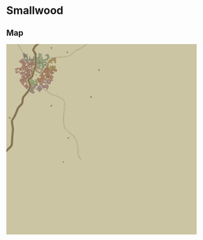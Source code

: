 # Smallwood

## Map

<svg width="800" height="800" xmlns="http://www.w3.org/2000/svg"><rect x="0" y="0" width="800" height="800" id="background" fill="#CCC5A3"/><g id="map" transform="translate(76.92842411826248 80.96478765020517)"><g fill="none"><path d="M 19.363168359586563,36.49440979636573 L 30.109061441324222,43.30878597940157 C 32.56561948564633,44.866582106921456 35.65303172252241,48.88927826813083 41.54936445216604,51.88302546956934 C 45.41195813612068,53.844181591831145 50.78666555695498,53.91249894206236 55.90180069027021,56.404543034589345 C 62.645792969095545,59.69015048785749 71.63367076934213,61.682624205234376 75.70603675885425,68.52382404551902 C 79.24484425652041,74.46869475463035 76.71368866291785,82.9593580026435 76.52733892722908,91.05354787744056 C 76.34429517978056,99.00414057222812 74.34786113010104,107.19339215367066 74.61991845447326,115.6998919356018 C 74.88365258108927,123.94614774115156 73.6014762215074,133.6297507745378 78.14163301790649,141.52817620074208 C 83.81073864341427,151.39061268131962 95.71040081408592,155.73756666770578 102.40983089855824,164.04548017925885 C 106.74870101386828,169.42608079772134 109.50957200592391,175.9315377462297 110.98218808448789,182.25350473233226 C 113.37854935502249,192.54112623777425 111.39533259747431,202.89862286461144 113.55594224431302,211.89593419575908 C 114.66892551020834,216.53067095363176 114.66892551020834,216.53067095363176 121.0317561502427,224.10238417404528" stroke="#806F4D" stroke-width="2.3" stroke-linejoin="round" stroke-linecap="butt"/><path d="M 19.363168359586563,36.49440979636573 L 30.109061441324222,43.30878597940157 C 32.56561948564633,44.866582106921456 35.65303172252241,48.88927826813083 41.54936445216604,51.88302546956934 C 45.41195813612068,53.844181591831145 50.78666555695498,53.91249894206236 55.90180069027021,56.404543034589345 C 62.645792969095545,59.69015048785749 71.63367076934213,61.682624205234376 75.70603675885425,68.52382404551902 C 79.24484425652041,74.46869475463035 76.71368866291785,82.9593580026435 76.52733892722908,91.05354787744056 C 76.34429517978056,99.00414057222812 74.34786113010104,107.19339215367066 74.61991845447326,115.6998919356018 C 74.88365258108927,123.94614774115156 73.6014762215074,133.6297507745378 78.14163301790649,141.52817620074208 C 83.81073864341427,151.39061268131962 95.71040081408592,155.73756666770578 102.40983089855824,164.04548017925885 C 106.74870101386828,169.42608079772134 109.50957200592391,175.9315377462297 110.98218808448789,182.25350473233226 C 113.37854935502249,192.54112623777425 111.39533259747431,202.89862286461144 113.55594224431302,211.89593419575908 C 114.66892551020834,216.53067095363176 114.66892551020834,216.53067095363176 121.0317561502427,224.10238417404528" stroke="#CCC5A3" stroke-width="1.7" stroke-linejoin="round" stroke-linecap="round"/></g><g fill="none"><path d="M 39.448013411116335,-44.14568987062031 L 55.46935146552644,-45.93186935387748 C 58.762626825472175,-46.29902850504665 63.82347265686681,-46.29633553600145 70.53516469386123,-46.9420682941939 C 75.87675282022137,-47.45598317809361 82.24340813205552,-46.46174970957259 88.12082311275356,-49.0732716604184 C 94.29673823141353,-51.817426693185126 99.25607178099304,-58.319510572404305 106.46197972743032,-62.90549207697402 C 113.91825733976589,-67.65081375985986 122.65091489905689,-70.53589510699938 130.03935938900176,-75.75105237735838 C 136.85134380901616,-80.55931345612238 141.77539105813008,-87.37050697128511 147.99916416171368,-92.2246471017567 C 153.73730238126794,-96.70002345982046 161.13692942328547,-100.07170453073776 167.98982952236386,-105.34996239201583 C 176.166609654821,-111.64790244514582 183.43914284283318,-120.45108443545435 193.32236318308384,-127.13359485731935 C 202.4717515710374,-133.3199269587283 202.4717515710374,-133.3199269587283 222.77168193822754,-142.3905510964052" stroke="#806F4D" stroke-width="2.3" stroke-linejoin="round" stroke-linecap="butt"/><path d="M 39.448013411116335,-44.14568987062031 L 55.46935146552644,-45.93186935387748 C 58.762626825472175,-46.29902850504665 63.82347265686681,-46.29633553600145 70.53516469386123,-46.9420682941939 C 75.87675282022137,-47.45598317809361 82.24340813205552,-46.46174970957259 88.12082311275356,-49.0732716604184 C 94.29673823141353,-51.817426693185126 99.25607178099304,-58.319510572404305 106.46197972743032,-62.90549207697402 C 113.91825733976589,-67.65081375985986 122.65091489905689,-70.53589510699938 130.03935938900176,-75.75105237735838 C 136.85134380901616,-80.55931345612238 141.77539105813008,-87.37050697128511 147.99916416171368,-92.2246471017567 C 153.73730238126794,-96.70002345982046 161.13692942328547,-100.07170453073776 167.98982952236386,-105.34996239201583 C 176.166609654821,-111.64790244514582 183.43914284283318,-120.45108443545435 193.32236318308384,-127.13359485731935 C 202.4717515710374,-133.3199269587283 202.4717515710374,-133.3199269587283 222.77168193822754,-142.3905510964052" stroke="#CCC5A3" stroke-width="1.7" stroke-linejoin="round" stroke-linecap="round"/></g><g fill="none"><path d="M -31.21347254021624,-44.05213804701599 L -33.328191308680665,-57.32323161869956 C -33.75881457468775,-60.0256437514834 -36.37187757013896,-64.03194204855775 -39.67393445619002,-69.57742070915272 C -42.63601036437173,-74.5519348700908 -45.75563702036928,-79.702293826887 -49.544039876775734,-84.55614894900998 C -52.58685243924008,-88.45472359953894 -56.46685844576608,-92.12258042312722 -60.4134998619046,-96.14979159755953 C -64.90341168619531,-100.73136391802917 -69.39883218188523,-107.07048355468964 -76.44402996903955,-112.00529602598908 C -83.69773289248042,-117.08615602894943 -94.04981823057004,-119.10556457207255 -102.62273649929185,-125.71527345557016 C -111.37818773673173,-132.46571502157437 -116.53268983979069,-143.94301073999196 -126.32976966594579,-150.4671367316805 C -134.9289181756047,-156.19352962566114 -147.246679347804,-157.1083031423218 -158.44334022871098,-162.88764094925972 C -173.0774128583263,-170.4412544879204 -187.12220273730188,-178.3509794067416 -199.01189271845112,-187.9831913942052 C -206.59506303916703,-194.1265562911861 -206.59506303916703,-194.1265562911861 -217.4951115392613,-210.7273390742954" stroke="#806F4D" stroke-width="2.3" stroke-linejoin="round" stroke-linecap="butt"/><path d="M -31.21347254021624,-44.05213804701599 L -33.328191308680665,-57.32323161869956 C -33.75881457468775,-60.0256437514834 -36.37187757013896,-64.03194204855775 -39.67393445619002,-69.57742070915272 C -42.63601036437173,-74.5519348700908 -45.75563702036928,-79.702293826887 -49.544039876775734,-84.55614894900998 C -52.58685243924008,-88.45472359953894 -56.46685844576608,-92.12258042312722 -60.4134998619046,-96.14979159755953 C -64.90341168619531,-100.73136391802917 -69.39883218188523,-107.07048355468964 -76.44402996903955,-112.00529602598908 C -83.69773289248042,-117.08615602894943 -94.04981823057004,-119.10556457207255 -102.62273649929185,-125.71527345557016 C -111.37818773673173,-132.46571502157437 -116.53268983979069,-143.94301073999196 -126.32976966594579,-150.4671367316805 C -134.9289181756047,-156.19352962566114 -147.246679347804,-157.1083031423218 -158.44334022871098,-162.88764094925972 C -173.0774128583263,-170.4412544879204 -187.12220273730188,-178.3509794067416 -199.01189271845112,-187.9831913942052 C -206.59506303916703,-194.1265562911861 -206.59506303916703,-194.1265562911861 -217.4951115392613,-210.7273390742954" stroke="#CCC5A3" stroke-width="1.7" stroke-linejoin="round" stroke-linecap="round"/></g><g fill="none"><path d="M 33.04062005121674,-204.00139869044745 C 17.346941832318596,-193.0895107848356 17.346941832318596,-193.0895107848356 14.292751799769844,-185.90147752625552 C 11.750543679640689,-179.9183931985029 15.580584145819751,-170.73552168078214 16.134468630192178,-164.21278783328216 C 16.794652404306213,-156.43823705513032 17.43596747233565,-147.74065705805617 17.97618546061451,-142.5240981403088 C 18.28255613567813,-139.56566152432106 18.910229223026274,-136.61522255934793 19.14856440207104,-135.1074849391049 C 19.41491635624809,-133.42250975773416 20.166051171865465,-130.48139593881635 20.320943343527574,-127.69087173790099 C 20.558908095806654,-123.40371898464123 20.445389753663445,-116.52749032064085 20.512116029196864,-110.5418547083363 C 20.57462917250274,-104.93415528532034 22.450220645640847,-97.72563336586536 20.703288714866154,-93.39283767877161 C 19.099021408380004,-89.41388329363639 13.093404101032366,-86.84960424817147 9.827461531708368,-84.04143754309774 C 5.923003469752243,-80.68425385164926 1.3294606236001787,-77.18710126892658 -1.0483656514494206,-74.69003740742387 C -2.432214377911662,-73.23679472064966 -2.9239803486644864,-71.08301653631293 -3.419359014779992,-70.13034689129742 C -4.148183716464873,-68.72873390849132 -5.861440207517036,-67.06968728950928 -5.790352378110564,-65.57065637517097 C -5.714405935528655,-63.96917175797522 -3.8873671934122584,-62.08269168582929 -2.956836898428352,-60.37713095032565 C -2.19604068674474,-58.98267431268343 -0.5906546921586365,-57.08468574955273 -0.12332141874614082,-55.18360552548034 C 0.45276492462582946,-52.840125150660214 0.3099109644602154,-49.18433452257533 0.5242426444218201,-46.216334247339425 C 0.7300501243880615,-43.36637451532577 1.1180285517872222,-39.78008967046929 1.171806707589781,-37.24906296919851 C 1.2191283300962985,-35.0219079408412 0.9491190500493044,-32.235321494497775 0.8626637852559333,-30.288808824742063 C 0.7684278631548808,-28.16711714113882 0.9394231359937455,-25.34425289655907 0.5535208629220859,-23.32855468028561 C 0.176527525524861,-21.35939085108615 -1.0073309616898007,-18.92934545469316 -1.669257243854784,-17.063728128790764 C -2.2912267166201223,-15.310727748177113 -3.2212048433110314,-12.814628303353999 -3.892035350631654,-10.79890157729592 C -4.652715926104133,-8.513191328223625 -5.647964025716855,-5.2398518312631275 -6.4640500120615165,-2.6562260499311616 C -7.2971246002521575,-0.018816487903908996 -7.85967713571967,3.4491340892286946 -9.03606467349138,5.486449477433597 C -10.060662835573718,7.260889902304787 -12.404338383419635,8.671915608452968 -13.727951798439896,9.923692057522999 C -15.13784516644988,11.257065755422477 -18.12290142876965,12.453654513955312 -18.419838923388415,14.360934637612402 C -18.760434953483056,16.54864097368846 -16.640264565082955,19.77191075821525 -15.704267510716345,22.617904625509986 C -14.821717745582266,25.301386595283596 -12.941764137948596,28.49020050446706 -12.988696098044274,30.874874613407567 C -13.031217717630414,33.03545356835775 -15.108426063383828,35.40315320705507 -15.993083154233354,37.29300419407486 C -16.79740178512762,39.011231939261705 -17.706415473461792,41.74695519394819 -18.99747021042243,43.71113377474216 C -20.578171728129504,46.11597376705568 -23.461450630789116,49.26070361305471 -25.638086991191713,51.966673253860705 C -27.78369371600511,54.634067203569586 -30.968298689367032,57.60456000525397 -32.27870377196099,60.222212732979244 C -33.42488541486604,62.51181427976194 -33.33380075437614,65.92376169205625 -33.749450439528786,68.16985571869074 C -34.196864739706236,70.58759985024315 -34.18836665572844,73.96624974193995 -35.22019710709658,76.11749870440222 C -36.2569749038762,78.27906231852965 -38.90914992241207,80.41929757669624 -40.533145986330936,82.31308825012849 C -42.01016927677151,84.03548955024537 -44.52020796801368,86.24531828153982 -45.846094865565284,88.50867779585475 C -47.38077481649498,91.1284581668497 -48.71200539983075,95.35006555238158 -50.07174886677313,98.59599113014606 C -51.43831520194683,101.85820398786016 -52.991179764334625,105.96202633607422 -54.29740286798097,108.68330446443737 C -55.39684866930102,110.97379971299102 -57.10121893014868,113.59010324977639 -58.14987393443289,115.42529464149817 C -59.20407922225588,117.27019926829762 -61.6422191817569,119.66354008543914 -62.002345000884816,122.16728481855898 C -62.44170804228843,125.22191973339437 -61.189382387078886,129.86614734270498 -60.781950086009836,133.7245846441968 C -60.4765144505197,136.61710015189647 -59.495867177587144,141.22505318012261 -59.561555171134856,145.28188446983464 C -59.65021619846431,150.75750962478608 -60.71729682033729,159.0962996900279 -61.3068743841542,166.14343628556145 C -61.88811569183586,173.09093079956773 -61.17008665625765,181.75587729824593 -63.05219359717354,187.00498810128823 C -64.61368542026935,191.35991789793718 -69.96909114921542,194.72105066828124 -72.60984738873866,197.6669147952298 C -74.69685887547254,199.99505556766584 -80.36884994202357,203.1778451616558 -82.16750118030377,208.32884148917137 C -85.1199355476626,216.78405407281673 -86.60491312145251,231.75695289228776 -89.08401241995784,244.84580182384207 C -91.15689083848217,255.7899348361429 -91.15689083848217,255.7899348361429 -96.0005236596119,281.3627621585128" stroke="#A69974" stroke-width="5.857864915327107" stroke-linejoin="round" stroke-linecap="butt"/><path d="M 33.04062005121674,-204.00139869044745 C 16.66823293619665,-191.49217006070668 16.66823293619665,-191.49217006070668 14.292751799769844,-185.90147752625552 C 12.315478817447168,-181.24796749355903 15.703669586791401,-169.2860252702266 16.134468630192178,-164.21278783328216 C 16.647944898947536,-158.16591500583073 17.556015914175397,-146.58142174300121 17.97618546061451,-142.5240981403088 C 18.21447376344177,-140.22309188342945 18.963192596147334,-136.28016975484948 19.14856440207104,-135.1074849391049 C 19.355727033097633,-133.79694868692766 20.200471654457044,-129.86127944972404 20.320943343527574,-127.69087173790099 C 20.506027039744637,-124.35641959647673 20.460217814893095,-115.19734907346206 20.512116029196864,-110.5418547083363 C 20.560737362879212,-106.18031071265723 22.062013549913136,-96.76278987984453 20.703288714866154,-93.39283767877161 C 19.455525254265815,-90.298095379222 12.367639085627031,-86.22556720259954 9.827461531708368,-84.04143754309774 C 6.790660816853604,-81.43029467197114 0.8010547847002674,-76.63219818859265 -1.0483656514494206,-74.69003740742387 C -2.1246924386978305,-73.55973753993281 -3.034064496690154,-70.87131217075392 -3.419359014779992,-70.13034689129742 C -3.9862226716460105,-69.04020346022601 -5.845642912093376,-66.73656930854521 -5.790352378110564,-65.57065637517097 C -5.731282922769079,-64.32505722846317 -3.680582683415835,-61.7036781890507 -2.956836898428352,-60.37713095032565 C -2.3651065115633205,-59.29255356549281 -0.48680285362252634,-56.66222347753664 -0.12332141874614082,-55.18360552548034 C 0.32474573720983607,-53.36089856728691 0.35754022667390534,-48.52477890585624 0.5242426444218201,-46.216334247339425 C 0.6843151288400078,-43.999698900217695 1.1299792530766797,-39.21763929240912 1.171806707589781,-37.24906296919851 C 1.2086124139837389,-35.51683128047616 0.9299067689841108,-31.80276312344095 0.8626637852559333,-30.288808824742063 C 0.7893691791773368,-28.63860418193954 0.8536670753111544,-24.89631995960941 0.5535208629220859,-23.32855468028561 C 0.26030382272424435,-21.796982813130477 -1.1544256910597972,-18.514763826714848 -1.669257243854784,-17.063728128790764 C -2.153011278227825,-15.70028338831348 -3.370278289382281,-12.366689030896648 -3.892035350631654,-10.79890157729592 C -4.483675798221359,-9.02112693912858 -5.82931646712678,-4.665712768744913 -6.4640500120615165,-2.6562260499311616 C -7.1119969139875705,-0.6049075016877432 -8.121096588557828,3.9018708421631176 -9.03606467349138,5.486449477433597 C -9.832974355110975,6.8665698078889665 -12.698474697868582,8.950088152690753 -13.727951798439896,9.923692057522999 C -14.824535529114328,10.960760489222594 -18.18888753868493,12.877494541434666 -18.419838923388415,14.360934637612402 C -18.684746946795357,16.062484010116002 -16.432265219668153,20.4043538398363 -15.704267510716345,22.617904625509986 C -15.017839915612061,24.70505726866724 -12.952193462414302,29.02012808423162 -12.988696098044274,30.874874613407567 C -13.021768468833494,32.55532491170216 -15.305016528017056,35.823120093059465 -15.993083154233354,37.29300419407486 C -16.61866431159556,38.62940355144241 -17.993316526119713,42.183439323013516 -18.99747021042243,43.71113377474216 C -20.2269047241946,45.5815648798749 -23.945147599767473,49.86203019990049 -25.638086991191713,51.966673253860705 C -27.306892221602133,54.04131299252317 -31.259499818832357,58.18626061141514 -32.27870377196099,60.222212732979244 C -33.170178383109366,62.00301393603245 -33.42616735107673,66.42289369797503 -33.749450439528786,68.16985571869074 C -34.0974393396668,70.05032337656483 -34.417662311588025,74.44430506693156 -35.22019710709658,76.11749870440222 C -36.02657983792517,77.79871484872356 -39.27003793661626,80.84013994857007 -40.533145986330936,82.31308825012849 C -41.68194187889582,83.65273370577495 -44.81484950080293,86.7482870624987 -45.846094865565284,88.50867779585475 C -47.039734827399485,90.54628475107305 -49.014170614706835,96.07138234744036 -50.07174886677313,98.59599113014606 C -51.13463379413045,101.13326779725703 -53.28145156514493,106.5667548090438 -54.29740286798097,108.68330446443737 C -55.15252738011879,110.46480076886799 -57.334253375545174,113.9979235590479 -58.14987393443289,115.42529464149817 C -58.969811380517434,116.86022046234218 -61.7222471415631,120.21992780391021 -62.002345000884816,122.16728481855898 C -62.34407181086541,124.54311197454207 -61.09884187573021,130.7235778541476 -60.781950086009836,133.7245846441968 C -60.54438903618418,135.9743189279632 -59.51046450948664,142.12657124450305 -59.561555171134856,145.28188446983464 C -59.63051374794665,149.54070403479687 -60.848314056741046,160.6623300445909 -61.3068743841542,166.14343628556145 C -61.75895095679549,171.54704312978856 -61.58833264312785,182.92234636558868 -63.05219359717354,187.00498810128823 C -64.26668723735916,190.39215572090407 -70.55592586910947,195.37568714093646 -72.60984738873866,197.6669147952298 C -74.23307854508724,199.47769095156895 -80.76855021719695,204.32251101221482 -82.16750118030377,208.32884148917137 C -84.46383902158287,214.90511794311777 -87.15582407667591,234.66558598818872 -89.08401241995784,244.84580182384207 C -90.69625118992121,253.3579052778538 -90.69625118992121,253.3579052778538 -96.0005236596119,281.3627621585128" stroke="#806F4D" stroke-width="5.257864915327107" stroke-linejoin="round" stroke-linecap="round"/><path d="M 33.04062005121674,-204.00139869044745 C 17.686296280379565,-193.88818114690002 17.686296280379565,-193.88818114690002 14.292751799769844,-185.90147752625552 C 11.46807611073745,-179.25360605097484 15.519041425333926,-171.4602698860599 16.134468630192178,-164.21278783328216 C 16.868006156985548,-155.5743980797801 17.375943251415777,-148.32027471558365 17.97618546061451,-142.5240981403088 C 18.316597321796312,-139.23694634476686 18.883747536465744,-136.78274896159715 19.14856440207104,-135.1074849391049 C 19.444511017823316,-133.2352902931374 20.148840930569676,-130.7914541833625 20.320943343527574,-127.69087173790099 C 20.58534862383766,-122.92736867872347 20.437975723048623,-117.19256094423025 20.512116029196864,-110.5418547083363 C 20.581575077314504,-104.31107757165191 22.6443241935047,-98.20705510887578 20.703288714866154,-93.39283767877161 C 18.9207694854371,-88.97177725084359 13.45628660873503,-87.16162277095744 9.827461531708368,-84.04143754309774 C 5.489174796201563,-80.31123344148831 1.593663543050134,-77.46455280909355 -1.0483656514494206,-74.69003740742387 C -2.585975347518578,-73.07532331100808 -2.8689382746516525,-71.18886871909243 -3.419359014779992,-70.13034689129742 C -4.229164238874304,-68.57299913262398 -5.869338855228866,-67.2362462799913 -5.790352378110564,-65.57065637517097 C -5.7059674419084425,-63.791229022731244 -3.9907594484104703,-62.27219843421858 -2.956836898428352,-60.37713095032565 C -2.1115077743354496,-58.82773468627874 -0.6425806114266915,-57.29591688556077 -0.12332141874614082,-55.18360552548034 C 0.5167745183338263,-52.579738442346866 0.28609633335337037,-49.51411233093487 0.5242426444218201,-46.216334247339425 C 0.7529176221620882,-43.049712322879806 1.1120532011424933,-40.06131485949937 1.171806707589781,-37.24906296919851 C 1.2243862881525782,-34.77444627102372 0.9587251905819012,-32.45160068002619 0.8626637852559333,-30.288808824742063 C 0.7579572051436527,-27.931373620738462 0.9823011663350409,-25.568219365033897 0.5535208629220859,-23.32855468028561 C 0.13463937692516936,-21.14059487006399 -0.9337835970048027,-19.136636268682317 -1.669257243854784,-17.063728128790764 C -2.360334435816271,-15.11594992810893 -3.146668120275407,-13.038597939582674 -3.892035350631654,-10.79890157729592 C -4.7372359900455185,-8.259223522771148 -5.557287805011893,-5.526921362522235 -6.4640500120615165,-2.6562260499311616 C -7.389688443384451,0.2742290189880081 -7.728967409300591,3.222765712761483 -9.03606467349138,5.486449477433597 C -10.174507075805089,7.458049949512697 -12.25727022619516,8.532829336334075 -13.727951798439896,9.923692057522999 C -15.294499985117655,11.40521838852242 -18.089908373812012,12.241734500215637 -18.419838923388415,14.360934637612402 C -18.798278956826906,16.791719455474688 -16.744264237790354,19.45568921740472 -15.704267510716345,22.617904625509986 C -14.723656660567368,25.599551258591774 -12.936549475715742,28.22523671458478 -12.988696098044274,30.874874613407567 C -13.035942342028875,33.27551789668556 -15.010130831067213,35.19316976405287 -15.993083154233354,37.29300419407486 C -16.88677052189365,39.202146133171354 -17.562964947132834,41.52871312941552 -18.99747021042243,43.71113377474216 C -20.753805230096958,46.383178210646065 -23.21960214629994,48.960040319631815 -25.638086991191713,51.966673253860705 C -28.0220944632066,54.93044430909279 -30.82269812463437,57.31370970217339 -32.27870377196099,60.222212732979244 C -33.55223893074438,62.76621445162669 -33.28761745602585,65.67419568909686 -33.749450439528786,68.16985571869074 C -34.24657743972595,70.8562380870823 -34.07371882779864,73.72722207944415 -35.22019710709658,76.11749870440222 C -36.372172436851706,78.51923605343269 -38.72870591530997,80.20887639075933 -40.533145986330936,82.31308825012849 C -42.174282975709346,84.22686747248058 -44.37288720161906,85.99383389106039 -45.846094865565284,88.50867779585475 C -47.551294811042716,91.41954487473802 -48.56092279239271,94.9894071548522 -50.07174886677313,98.59599113014606 C -51.59015590585501,102.22067208316173 -52.84604386392948,105.65966209958941 -54.29740286798097,108.68330446443737 C -55.51900931389214,111.22829918505255 -56.98470170745044,113.38619309514064 -58.14987393443289,115.42529464149817 C -59.3212131431251,117.47518867127533 -61.6022052018538,119.3853462262036 -62.002345000884816,122.16728481855898 C -62.49052615799995,125.56132361282053 -61.234652642753225,129.43743208698368 -60.781950086009836,133.7245846441968 C -60.44257715768747,136.9384907638631 -59.488568511637396,140.77429414793238 -59.561555171134856,145.28188446983464 C -59.660067423723135,151.3659124197807 -60.651788202135414,158.3132845127464 -61.3068743841542,166.14343628556145 C -61.95269805935604,173.86287463445734 -60.96096366282255,181.1726427645746 -63.05219359717354,187.00498810128823 C -64.78718451172443,191.84379898645372 -69.67567378926839,194.3937324319536 -72.60984738873866,197.6669147952298 C -74.9287490406652,200.25373787571428 -80.16899980443688,202.60551223637628 -82.16750118030377,208.32884148917137 C -85.44798381070248,217.7235221376662 -86.3294576438408,230.3026363443373 -89.08401241995784,244.84580182384207 C -91.38721066276264,257.0059496152874 -91.38721066276264,257.0059496152874 -96.0005236596119,281.3627621585128" stroke="#CCC5A3" stroke-width="3.514718949196264" stroke-linejoin="round" stroke-linecap="butt"/><path d="M 33.04062005121674,-204.00139869044745 C 17.686296280379565,-193.88818114690002 17.686296280379565,-193.88818114690002 14.292751799769844,-185.90147752625552 C 11.46807611073745,-179.25360605097484 15.519041425333926,-171.4602698860599 16.134468630192178,-164.21278783328216 C 16.868006156985548,-155.5743980797801 17.375943251415777,-148.32027471558365 17.97618546061451,-142.5240981403088 C 18.316597321796312,-139.23694634476686 18.883747536465744,-136.78274896159715 19.14856440207104,-135.1074849391049 C 19.444511017823316,-133.2352902931374 20.148840930569676,-130.7914541833625 20.320943343527574,-127.69087173790099 C 20.58534862383766,-122.92736867872347 20.437975723048623,-117.19256094423025 20.512116029196864,-110.5418547083363 C 20.581575077314504,-104.31107757165191 22.6443241935047,-98.20705510887578 20.703288714866154,-93.39283767877161 C 18.9207694854371,-88.97177725084359 13.45628660873503,-87.16162277095744 9.827461531708368,-84.04143754309774 C 5.489174796201563,-80.31123344148831 1.593663543050134,-77.46455280909355 -1.0483656514494206,-74.69003740742387 C -2.585975347518578,-73.07532331100808 -2.8689382746516525,-71.18886871909243 -3.419359014779992,-70.13034689129742 C -4.229164238874304,-68.57299913262398 -5.869338855228866,-67.2362462799913 -5.790352378110564,-65.57065637517097 C -5.7059674419084425,-63.791229022731244 -3.9907594484104703,-62.27219843421858 -2.956836898428352,-60.37713095032565 C -2.1115077743354496,-58.82773468627874 -0.6425806114266915,-57.29591688556077 -0.12332141874614082,-55.18360552548034 C 0.5167745183338263,-52.579738442346866 0.28609633335337037,-49.51411233093487 0.5242426444218201,-46.216334247339425 C 0.7529176221620882,-43.049712322879806 1.1120532011424933,-40.06131485949937 1.171806707589781,-37.24906296919851 C 1.2243862881525782,-34.77444627102372 0.9587251905819012,-32.45160068002619 0.8626637852559333,-30.288808824742063 C 0.7579572051436527,-27.931373620738462 0.9823011663350409,-25.568219365033897 0.5535208629220859,-23.32855468028561 C 0.13463937692516936,-21.14059487006399 -0.9337835970048027,-19.136636268682317 -1.669257243854784,-17.063728128790764 C -2.360334435816271,-15.11594992810893 -3.146668120275407,-13.038597939582674 -3.892035350631654,-10.79890157729592 C -4.7372359900455185,-8.259223522771148 -5.557287805011893,-5.526921362522235 -6.4640500120615165,-2.6562260499311616 C -7.389688443384451,0.2742290189880081 -7.728967409300591,3.222765712761483 -9.03606467349138,5.486449477433597 C -10.174507075805089,7.458049949512697 -12.25727022619516,8.532829336334075 -13.727951798439896,9.923692057522999 C -15.294499985117655,11.40521838852242 -18.089908373812012,12.241734500215637 -18.419838923388415,14.360934637612402 C -18.798278956826906,16.791719455474688 -16.744264237790354,19.45568921740472 -15.704267510716345,22.617904625509986 C -14.723656660567368,25.599551258591774 -12.936549475715742,28.22523671458478 -12.988696098044274,30.874874613407567 C -13.035942342028875,33.27551789668556 -15.010130831067213,35.19316976405287 -15.993083154233354,37.29300419407486 C -16.88677052189365,39.202146133171354 -17.562964947132834,41.52871312941552 -18.99747021042243,43.71113377474216 C -20.753805230096958,46.383178210646065 -23.21960214629994,48.960040319631815 -25.638086991191713,51.966673253860705 C -28.0220944632066,54.93044430909279 -30.82269812463437,57.31370970217339 -32.27870377196099,60.222212732979244 C -33.55223893074438,62.76621445162669 -33.28761745602585,65.67419568909686 -33.749450439528786,68.16985571869074 C -34.24657743972595,70.8562380870823 -34.07371882779864,73.72722207944415 -35.22019710709658,76.11749870440222 C -36.372172436851706,78.51923605343269 -38.72870591530997,80.20887639075933 -40.533145986330936,82.31308825012849 C -42.174282975709346,84.22686747248058 -44.37288720161906,85.99383389106039 -45.846094865565284,88.50867779585475 C -47.551294811042716,91.41954487473802 -48.56092279239271,94.9894071548522 -50.07174886677313,98.59599113014606 C -51.59015590585501,102.22067208316173 -52.84604386392948,105.65966209958941 -54.29740286798097,108.68330446443737 C -55.51900931389214,111.22829918505255 -56.98470170745044,113.38619309514064 -58.14987393443289,115.42529464149817 C -59.3212131431251,117.47518867127533 -61.6022052018538,119.3853462262036 -62.002345000884816,122.16728481855898 C -62.49052615799995,125.56132361282053 -61.234652642753225,129.43743208698368 -60.781950086009836,133.7245846441968 C -60.44257715768747,136.9384907638631 -59.488568511637396,140.77429414793238 -59.561555171134856,145.28188446983464 C -59.660067423723135,151.3659124197807 -60.651788202135414,158.3132845127464 -61.3068743841542,166.14343628556145 C -61.95269805935604,173.86287463445734 -60.96096366282255,181.1726427645746 -63.05219359717354,187.00498810128823 C -64.78718451172443,191.84379898645372 -69.67567378926839,194.3937324319536 -72.60984738873866,197.6669147952298 C -74.9287490406652,200.25373787571428 -80.16899980443688,202.60551223637628 -82.16750118030377,208.32884148917137 C -85.44798381070248,217.7235221376662 -86.3294576438408,230.3026363443373 -89.08401241995784,244.84580182384207 C -91.38721066276264,257.0059496152874 -91.38721066276264,257.0059496152874 -96.0005236596119,281.3627621585128" stroke="#806F4D" stroke-width="3.214718949196264" stroke-linejoin="round" stroke-linecap="round"/><g fill="none"><line x1="-7.030754737209479" y1="-12.179487833760593" x2="-0.6409106442967398" y2="-9.709054825189309" stroke="#342414" stroke-width="2.3" stroke-linejoin="round" stroke-linecap="butt"/><line x1="-7.030754737209479" y1="-12.179487833760593" x2="-0.6409106442967398" y2="-9.709054825189309" stroke="#CCC5A3" stroke-width="1.7" stroke-linejoin="round" stroke-linecap="round"/></g><g fill="none"><line x1="3.166551630093495" y1="-56.150204264222126" x2="-3.413194467585776" y2="-54.21700678673855" stroke="#342414" stroke-width="1.3" stroke-linejoin="round" stroke-linecap="butt"/><line x1="3.166551630093495" y1="-56.150204264222126" x2="-3.413194467585776" y2="-54.21700678673855" stroke="#CCC5A3" stroke-width="0.7" stroke-linejoin="round" stroke-linecap="round"/></g></g><g fill="#9AA368" stroke="#343912" stroke-width="0.3"><polygon points="3.4971588071049187,1.6127600440560266 3.1761521535585544,2.387738660659661 2.4011735369549196,2.7087453142060256 1.6261949203512853,2.387738660659661 1.3051882668049206,1.6127600440560268 1.6261949203512849,0.8377814274523921 2.4011735369549196,0.5167747739060276 3.176152153558554,0.8377814274523918"/></g><g fill="#AE8977" stroke="#482021" stroke-width="0.3"><polygon points="-14.339994489607514,1.251267418757318 -17.60428649006955,1.173195768012209 -17.562070655155694,-0.5919111675646622 -14.297778654693658,-0.5138395168195525"/><polygon points="-14.397670286301464,3.6627783829996936 -17.6619622867635,3.584706732254585 -17.60428649006955,1.173195768012209 -14.339994489607514,1.251267418757318"/><polygon points="-14.297778654693658,-0.5138395168195525 -12.384863892793573,-0.4680885811878477 -12.475744748483569,3.3317753565242505 -14.397670286301464,3.6627783829996936"/><polygon points="-12.864515954441867,3.6994466374078026 -17.775793824908916,8.344172887024541 -17.6619622867635,3.584706732254585"/><polygon points="-11.441188565032034,-8.748899887067983 -8.680694435105389,-8.682877505012378 -10.327657044810781,-3.4688006423721442 -11.566763228183746,-3.4984361851393686"/><polygon points="-11.759958750640124,-3.503056817531507 -10.327657044810781,-3.4688006423721442 -11.283805486989209,-0.4417547093112635 -11.832861449124012,-0.4548864099401415"/><polygon points="-17.488130537534055,-3.683457614475832 -17.438884127679348,-5.742523359928512 -14.498205161518971,-5.672191520385032 -14.54745157137368,-3.6131257749323518"/><polygon points="-17.488130537534055,-3.683457614475832 -14.54745157137368,-3.6131257749323518 -14.621391688995319,-0.5215793280211817 -17.562070655155694,-0.5919111675646622"/><polygon points="-17.363593293520093,-8.890545277084641 -14.422914327359718,-8.820213437541161 -14.498205161518971,-5.672191520385032 -17.438884127679348,-5.742523359928512"/><polygon points="-17.363593293520093,-8.890545277084641 -17.296461553216727,-11.69742332766953 -17.244026604835533,-13.889806618042044 -15.037697486366795,-13.837038129089011 -13.237439432001262,-13.793981589400893 -13.289874380382457,-11.601598299028378 -15.090132434747991,-11.644654838716495 -15.157264175051358,-8.837776788131608"/><polygon points="-17.244026604835533,-13.889806618042044 -17.20403750222428,-15.561810559469343 -13.236892825546956,-13.816836019391292 -13.237439432001262,-13.793981589400893"/><polygon points="-10.942371516634793,-8.736969744059126 -10.846028880159352,-12.765198871389376 -7.812663835313998,-11.430953411389888 -8.680694435105389,-8.682877505012378"/><polygon points="-10.942371516634793,-8.736969744059126 -13.357006120685824,-8.79472024844349 -13.236892825546956,-13.816836019391292 -10.846028880159352,-12.765198871389376"/></g><g fill-rule="nonzero" fill="#A69974" stroke="#342414" stroke-width="0.3"><path d="M -0.08546969135834637,-9.77767127205437 L 3.968347424174681,-21.203220688285388 L 20.312464267755097,-13.666209388297437 L 12.653482681900533,-2.5067312617468245 Z M 11.823671188528955,-6.126801130603768 L 16.226130922692548,-12.541381523009392 L 5.54264951074045,-17.468017871471446 L 3.254156106972772,-11.017974929653072 Z"/></g><g fill="#AE8968" stroke="#482012" stroke-width="0.3"><polygon points="27.29848739955652,9.824739352257966 23.12234639010279,13.384004947792661 18.734177653507935,8.235299147279465 21.661026863028027,5.740787187271325"/><polygon points="18.734177653507935,8.235299147279465 16.472911628971197,5.582120977547056 18.389648161505832,3.3708984680502665 21.661026863028027,5.740787187271325"/><polygon points="16.267756896449693,10.704306096363993 20.474788486336628,15.640480899569372 17.61504988978196,18.077795438493702 13.5533415827471,13.017763667883576"/><polygon points="18.915314800215857,8.447830144587282 23.12234639010279,13.384004947792661 20.474788486336628,15.640480899569372 16.267756896449693,10.704306096363993"/><polygon points="16.472911628971197,5.582120977547056 18.915314800215857,8.447830144587282 15.372879409600067,11.466997452798594 13.389241189904437,9.139564252089043"/><polygon points="15.372879409600067,11.466997452798594 13.5533415827471,13.017763667883576 11.85814108711426,10.905901437255263 13.389241189904437,9.139564252089043"/><polygon points="13.449451952812254,-0.2079336800816095 17.901895484155123,3.017555222498946 15.648283453950981,5.617410530870656 10.245035460399269,3.66939433911356"/><polygon points="10.533686679123688,10.214407646079929 12.586922113482675,12.77230588618853 6.565348886832702,17.605847473448932 4.922987366359572,14.718139053319883"/><polygon points="10.533686679123688,10.214407646079929 4.922987366359572,14.718139053319883 3.370195024888859,11.98791707522268 7.726322674402914,6.717024283776249"/><polygon points="15.197859145732663,16.024982675254186 13.399539389296425,17.46850133769556 11.069293430655035,19.33899934970842 9.930634889642405,17.92047099713782 8.458356398405048,16.086322560642763 10.788602357046438,14.215824548629902 12.586922113482675,12.77230588618853 14.059200604720033,14.606454322683586"/><polygon points="11.069293430655035,19.33899934970842 15.197859145732663,16.024982675254186 17.15820392697877,18.467158756011806 13.12720440470401,21.902722326008714"/><polygon points="8.458356398405048,16.086322560642763 13.12720440470401,21.902722326008714 11.234196893131664,23.422247238814887 6.565348886832702,17.605847473448932"/></g><g fill="#95A372" stroke="#2E391C" stroke-width="0.3"><polygon points="-11.417753498206842,23.07567445920167 -6.465862304821945,21.447085014995324 -3.216884598490976,20.378553702340312 -1.8903258598144212,24.412089937595375 -0.8936913444110459,27.442458148200146 -4.229410926305156,28.247242000605514 -9.313508730053002,29.473843852486162 -10.216215795475179,26.729071569101507"/><polygon points="-1.8151199725661091,24.640761056692 1.958147940972023,23.399799966440302 2.9803160525605197,26.507805662989945 -0.893691344411045,27.442458148200146"/><polygon points="2.9803160525605197,26.507805662989945 2.0156228793541517,23.574558339231736 0.5563833150471549,19.137592612088614 2.2151798896486183,18.592043752878933 4.414093834263319,17.86885984211337 6.9109391326267,22.258978035923988 4.120584822991468,23.008865270799152 5.380234832729602,25.928795397304555"/><polygon points="4.414093834263319,17.86885984211337 1.9287687273039933,18.686239319275955 -3.095868075241471,20.338753507901068 -5.385635738405181,21.09181760003925 -6.3720911072504345,18.092400115768026 -7.3338288265229465,15.168139149105267 -5.287030290589354,14.571599238273397 -4.205349339970258,17.41859106254023 0.5493210139843332,15.939993115157726 -0.7955618256891204,13.26255970628368 1.4260433930756662,12.615072346956898 2.901113207205568,15.208637447845291"/><polygon points="-5.38563573840518,21.09181760003925 -8.241200043878226,22.030962202278968 -11.417753498206842,23.07567445920167 -12.813679223365064,18.83122087415523 -13.908548901554456,15.502158699143815 -11.223535269427723,12.962869816160728 -8.809840931256998,10.68017481361005 -7.304675780994795,15.256781937454882"/></g><g fill="#AE8977" stroke="#482021" stroke-width="0.3"><polygon points="-23.070134041816804,-13.495547426406825 -21.723806907033232,-10.10886272053362 -27.674510744933144,-8.670490941560628 -28.72300830805053,-10.561030547881535"/><polygon points="-22.655817160386572,-0.9495318253997449 -23.823403721627564,-3.3740442611720813 -19.814043706103824,-5.304855093169845 -18.8174740628643,-2.797985045096887"/><polygon points="-22.532258389664616,-7.124121543794011 -20.85782572336345,-7.930487825950604 -19.814043706103824,-5.304855093169845 -21.30935754727517,-4.584748105872355"/><polygon points="-20.85782572336345,-7.930487825950604 -25.046304564017007,-5.913417699093739 -25.809997373395305,-7.499238206893693 -21.49992909042922,-9.545698272690139"/><polygon points="-28.745738546602848,-5.85602459744082 -27.134970539344764,-2.511238699433746 -28.274639729678952,-1.9624015760346603 -30.29068637010087,-5.1120150844682914"/><polygon points="-22.655817160386572,-0.9495318253997449 -24.548558378100996,-0.038033423863894966 -26.002282000829396,-3.0567141097180217 -24.109540783114973,-3.9682125112538715"/><polygon points="-26.002282000829396,-3.0567141097180217 -24.548558378100996,-0.038033423863894966 -26.455150757649726,0.880135362272461 -28.274639729678952,-1.9624015760346603"/><polygon points="-30.29068637010087,-5.1120150844682914 -31.57053456529619,-7.111486269067451 -26.24336828689401,-8.399139939201111 -25.720308790373057,-7.312998409260947"/><polygon points="-18.264035502631653,-13.065161525085026 -18.31389009840064,-10.980666620701722 -21.454568749953385,-11.055781826924678 -22.291662240118352,-13.161489754280279"/><polygon points="-22.291662240118352,-13.161489754280279 -22.534914399189912,-13.773390343308163 -18.193191299574394,-16.0272631728897 -18.264035502631653,-13.065161525085026"/><polygon points="-18.31389009840064,-10.980666620701722 -18.490424967911718,-3.599480788868695 -21.454568749953385,-11.055781826924678"/><polygon points="-20.393251177905675,0.650200836952221 -21.18422336505167,-0.9922657413263201 -19.362048824612437,-1.8697809374793923 -18.571076637466447,-0.22731435920085236"/><polygon points="-18.571076637466447,-0.22731435920085236 -18.650593757815013,3.097414878317733 -19.108529728468053,3.317945768303874 -20.393251177905675,0.650200836952221"/><polygon points="-19.108529728468053,3.317945768303874 -21.73210051790035,4.581394019180663 -23.807794154483968,0.2711825095504681 -21.18422336505167,-0.9922657413263201"/><polygon points="-23.807794154483968,0.2711825095504681 -21.73210051790035,4.581394019180663 -23.531368974284085,5.447878199151165 -26.12931924628068,1.389172856299151"/><polygon points="-18.709698564802164,5.568674891339807 -22.336174120694324,7.315097826217361 -23.531368974284085,5.447878199151165 -19.664627679040805,3.5857490941365073"/><polygon points="-20.144984625285336,6.259873951006764 -18.709698564802164,5.568674891339807 -18.771427996495056,8.149674372522068 -19.147650659847294,8.330854109644939"/><polygon points="-19.147650659847294,8.330854109644939 -21.087905107813512,9.265233733939077 -22.336174120694324,7.315097826217361 -20.144984625285336,6.259873951006764"/><polygon points="-21.087905107813512,9.265233733939077 -19.58312750814968,8.540569229397452 -18.82511878346623,10.394566144834165 -20.131192458774905,10.759879255865442"/></g><g fill="#AE8977" stroke="#482021" stroke-width="0.3"><polygon points="-13.113744250371589,-31.554249837015877 -12.31045393591013,-29.601095784911564 -11.587131140408914,-27.84237814126642 -13.562366526997218,-27.030006248164373 -15.633087566168246,-26.178363156865185 -16.356410361669464,-27.93708080051033 -14.285689322498435,-28.788723891809518 -15.088979636959893,-30.74187794391383"/><polygon points="-13.680940011059748,-32.93335360358771 -13.113744250371589,-31.554249837015877 -17.15970067613092,-29.890234852614643 -17.960957956953283,-31.838445700725607"/><polygon points="-15.633087566168246,-26.178363156865185 -17.009796710900837,-25.612152252711095 -20.20810236965159,-24.296757824097668 -21.196994865772883,-26.312045284322934 -23.24542129043605,-30.486582054507327 -19.551153684991274,-31.43164416584025 -17.960957956953283,-31.838445700725607 -16.390997295580434,-28.02117693474962"/><polygon points="-9.699653216045991,-23.253084470150252 -11.158403698322696,-22.65313172583581 -12.498294052015522,-22.102063599692784 -13.280055020706728,-24.002870289737203 -11.940164667013903,-24.553938415880232 -12.556852654898675,-26.05337967732344 -11.09810217262197,-26.653332421637884 -10.481414184737199,-25.153891160194675"/><polygon points="-11.09810217262197,-26.653332421637884 -15.60725476153263,-24.798814803225625 -16.096283729319573,-25.987860522854163 -11.587131140408914,-27.84237814126642"/><polygon points="-16.096283729319573,-25.987860522854163 -15.222069917833855,-23.86226007981432 -14.208805804956649,-21.398566851737996 -15.992540671371646,-20.664955009797204 -18.017359301938633,-19.832190593327763 -19.19342674219614,-22.228926309319572 -20.20810236965159,-24.296757824097668 -18.022052732944527,-25.195833090693682"/><polygon points="-9.699653216045991,-23.253084470150252 -7.95221829215061,-19.00429727459816 -10.35088206108256,-18.01777838165333 -12.098316984977942,-22.266565577205427"/><polygon points="-18.017359301938633,-19.832190593327763 -14.018180228293012,-21.476967057424563 -13.08671551480942,-19.212164349386992 -16.93623414675454,-17.628940010759518"/><polygon points="-7.1628731174946,-13.330063222294779 -12.06323308890958,-15.485518615088429 -11.08158966241777,-17.71725403836176 -6.44762516790712,-15.345965903635932"/><polygon points="-9.798545823753908,-25.070967026598453 -6.3917733008128295,-26.472099399287423 -3.181011664424844,-27.792616703990607 -3.2616302789435103,-25.977514350724 -3.3455005746934017,-24.089201433245776 -5.855908647788855,-23.056724507889694 -6.129137565517449,-24.79817018815229 -9.171700713937026,-23.546829309213635"/><polygon points="-6.764305661011511,-17.693387137699748 -7.381454375830531,-19.193948630100977 -6.035496270257402,-19.74751229227751 -5.41834755543838,-18.246950799876277"/><polygon points="-9.798545823753908,-25.070967026598453 -10.69669187476638,-27.25475732922716 -11.873540310252762,-30.116196399389306 -10.537792666806261,-30.665560717779478 -7.794263261722024,-31.793915440321697 -7.019906861951623,-28.76694004004254 -6.428934293557475,-26.456815881064482 -8.69517613171223,-25.524759284271358"/><polygon points="-11.873540310252762,-30.116196399389306 -13.093936744830419,-33.083519916749324 -8.429427993540248,-34.27678769256722 -7.794263261722024,-31.793915440321697"/><polygon points="-7.6066021100353165,-31.060344064257464 -8.215508259727445,-33.44057096848821 -8.429427993540248,-34.27678769256722 -6.470796528530724,-34.77784191639141 -6.34569518539524,-33.91890380209828 -2.869411198184549,-34.808201664468655 -2.983343185240793,-32.24305937006408 -5.989603786942958,-31.47400219963217"/><polygon points="-6.428934293557475,-26.456815881064482 -7.032503295861171,-28.816179764266103 -7.6066021100353165,-31.060344064257464 -4.828469062620046,-31.771041978908926 -2.983343185240793,-32.24305937006408 -3.079704177628756,-30.073522407778523 -3.181011664424844,-27.792616703990607 -4.477245811856815,-27.259503437894434"/></g><g fill="#AE8968" stroke="#482012" stroke-width="0.3"><polygon points="24.977898568682544,-9.223672298798672 27.05893149676253,-7.723864146347224 29.72903312164431,-5.799511998509594 28.623898874418572,-4.266102038931383 27.436008666259163,-2.6178654734193527 24.765907041377385,-4.5422176212569845 22.6848741132974,-6.042025773708433 23.87276432145681,-7.690262339220462"/><polygon points="20.51090039083921,-3.0255660392941266 18.636648626091937,-4.376346240118719 17.11501533251848,-5.472993000460274 18.199016763970324,-7.0524314842631615 19.736665048962784,-5.944242660186062 20.780029452304156,-7.431390741625849 22.69271780331205,-6.052909150473296 21.630643068423502,-4.579245674399853"/><polygon points="22.85400777216269,-10.754368276048796 20.568827006792194,-7.583605127723418 19.22719096503926,-8.550527200840373 21.439430679017075,-11.7738592355351"/><polygon points="20.568827006792194,-7.583605127723418 22.85400777216269,-10.754368276048796 24.977898568682544,-9.223672298798672 22.69271780331205,-6.052909150473296"/><polygon points="17.11501533251848,-5.472993000460274 19.74589772682969,-3.5769062976086046 21.332546072586574,-2.4334029479353623 20.06924854322485,-0.6805362547741245 18.497769986202545,-1.813106681422416 17.595855666871184,-0.5385607527579666 15.008303224163408,-2.4034193987234294 15.892041199629281,-3.691065085850793"/><polygon points="19.156372325334875,0.5861093929275798 18.159480379814447,1.9693296141104266 14.0502646255671,-1.0075143863426241 15.008303224163408,-2.4034193987234294"/><polygon points="21.446736874312563,1.1727749122226792 19.942001990967142,3.260643840761376 18.159480379814447,1.9693296141104266 19.661063677464927,-0.11416638606665996"/><polygon points="19.942001990967142,3.260643840761376 21.446736874312563,1.1727749122226792 23.59055254867933,2.7178308228636543 22.082033983737617,4.810949733527332"/><polygon points="22.082033983737617,4.810949733527332 23.622867744587786,2.6729924302646215 25.512292321170733,4.034707732874342 23.964787178673053,6.174874844270009"/><polygon points="23.622867744587786,2.6729924302646215 24.583048512355695,1.3407101704515136 25.832947164599698,-0.3935651419149915 27.684146962432365,0.9406014208253337 30.237971100682074,2.781151952626909 28.440406671555973,4.120722507609174 26.204093198625976,2.5090030903523113 25.06710568630408,3.7138600733654368"/><polygon points="25.832947164599698,-0.3935651419149914 29.72903312164431,-5.799511998509594 31.68035067401711,-4.393190198608767 30.237971100682074,2.781151952626909"/><polygon points="30.727729528443422,4.833613891529994 36.11689394400603,8.717604681055542 31.032138027624388,9.081945998589369"/><polygon points="30.727729528443422,4.833613891529994 31.032138027624388,9.081945998589369 28.252612453186977,9.281109149498318 27.63628517749931,5.590797930487664"/><polygon points="34.906442527055425,-2.068133830467485 38.090435766724525,0.2265819108215794 37.89964747805019,1.0609754714038149 34.375223813460806,0.25509825554763277"/><polygon points="34.906442527055425,-2.068133830467485 34.375223813460806,0.25509825554763277 31.490446673464277,-0.40452056193548436 32.02166538705889,-2.7277526479505996"/><polygon points="35.03065124103025,5.039428010881423 36.03769323163734,0.6352302582994191 37.89964747805019,1.0609754714038149 36.8926054874431,5.465173223985818"/><polygon points="36.03769323163734,0.6352302582994191 35.56451237744206,2.7046395521019413 35.03065124103025,5.039428010881423 33.69104799232914,4.733120983363232 30.599652223726892,4.026257776155421 31.071887286099454,1.677378205268768 31.490446673464277,-0.40452056193548436 34.6629454065564,0.3208872464442757"/><polygon points="33.499811395405345,6.831463578208534 30.47408730400473,4.650812999297092 30.599652223726892,4.026257776155421 33.965270770766274,4.795823402323697"/><polygon points="36.8926054874431,5.465173223985818 36.42714611208217,7.500813399870654 33.499811395405345,6.831463578208534 33.965270770766274,4.795823402323697"/><polygon points="38.551817621919916,-8.068929786637216 39.784164689464774,-7.180772682723112 38.23562067692654,-0.4083698202726387 34.8100910974671,-2.877161697812494"/><polygon points="34.8100910974671,-2.877161697812494 33.36981376292804,-3.915174916625774 32.162917116062964,-4.784989807928148 33.10780411045507,-6.09605145633332 34.06289894007986,-7.421276810415719 35.26979558694494,-6.551461919113344 36.710072921484006,-5.513448700300064 35.754978091859215,-4.188223346217665"/><polygon points="32.162917116062964,-4.784989807928148 29.650972738232184,-6.595357441010779 30.552343732740457,-7.638400244342753 32.96579869811506,-5.899014296239136"/><polygon points="32.96579869811506,-5.899014296239136 30.552343732740457,-7.638400244342753 31.78402516407626,-9.063669596007745 34.06289894007986,-7.421276810415719"/><polygon points="35.14326333381494,-6.642654183412358 33.95750333320625,-7.497235815335193 31.78402516407626,-9.063669596007745 33.02638252246838,-10.501292849620803 33.8516965235552,-11.456324500924756 35.878996709332284,-9.995241735213732 36.98500803425085,-9.19813526974951 36.249872984510525,-8.178111313622315"/><polygon points="37.67422262499735,-11.068625756723543 40.248860736284165,-9.213074517328764 39.784164689464774,-7.180772682723112 36.55138368072837,-9.510649950194548"/><polygon points="37.67422262499735,-11.068625756723543 39.49083072494138,-13.589228986690802 40.991453641753196,-12.460730559335973 39.19713617401163,-9.971056311535696"/><polygon points="36.55138368072837,-9.510649950194548 33.8516965235552,-11.456324500924756 37.19009334503262,-15.319429482695286 39.49083072494138,-13.589228986690802"/><polygon points="29.162316040485813,-6.947534136122563 27.04918264559452,-8.470477214106168 30.731254911167984,-13.579473065144853 33.415881981386875,-11.869648748402923"/><polygon points="30.731254911167984,-13.579473065144853 29.148019333741495,-11.382681852784172 26.541592245291092,-13.261143525966292 28.016924466958596,-15.308215298532126"/><polygon points="27.04918264559452,-8.470477214106168 25.930696812998875,-9.27657410353699 24.442755557144114,-10.348938887288284 25.393649581139798,-11.668335485989969 26.541592245291092,-13.261143525966292 28.02953350114585,-12.188778742214996 29.148019333741495,-11.382681852784172 28.000076669590204,-9.789873812807851"/><polygon points="26.449009651483415,-13.132682145111739 25.558229083081006,-11.896694934674684 24.442755557144114,-10.348938887288284 23.022257267535117,-11.372697275034962 24.172836607682108,-12.89515243186826 22.960345398385698,-13.768999345072208 23.903695896379475,-14.967099212204381 25.091651527782858,-14.11093518102144"/><polygon points="28.016924466958596,-15.308215298532126 26.449009651483415,-13.132682145111739 23.903695896379475,-14.967099212204381 25.510098444166854,-16.90479909937315"/><polygon points="31.2794964900659,-19.76431645651909 33.247671809898065,-18.28420927682332 31.65769629050588,-16.16993632461167 29.689520970673712,-17.65004350430744"/><polygon points="29.689520970673712,-17.65004350430744 31.65769629050588,-16.16993632461167 30.402182389247226,-14.500414341297322 28.31879211970064,-15.827314223836254"/><polygon points="29.18593124816443,-21.338719363859745 31.2794964900659,-19.76431645651909 28.31879211970064,-15.827314223836254 25.896048835213836,-17.370346187937322"/><polygon points="32.11490774374422,-16.77791411875578 35.47429374868857,-14.251588696835737 33.812386847755434,-12.328473749286653 30.402182389247226,-14.500414341297322"/><polygon points="33.74833832814674,-15.549541670860751 32.11490774374422,-16.77791411875578 33.247671809898065,-18.28420927682332 34.881102394300584,-17.055836828928285"/><polygon points="33.74833832814674,-15.549541670860751 34.881102394300584,-17.055836828928285 36.709452025105584,-15.680881362166637 35.47429374868857,-14.251588696835737"/></g><g fill="#95A381" stroke="#2E392B" stroke-width="0.3"><polygon points="15.747659400407612,-24.71701722927995 13.28908833516296,-20.757973325648685 11.960664176656646,-18.618808165642392 7.358000558477138,-20.74130447622695 4.431356325397587,-22.090912464646898 6.3772604086118765,-24.00975040145454 9.978627821345007,-27.56102534637386 12.221052136415885,-26.4555585333344"/><polygon points="10.105300566654789,-31.243070807427916 12.231474970282253,-31.148635783233818 14.150542209666956,-31.063399519984575 16.76087984077971,-30.947460161045658 16.689038183246232,-29.329968190610014 16.627204986141397,-27.937813509646105 14.01686735502864,-28.053752868585022 12.097800115643938,-28.138989131834265 9.971625712016474,-28.233424156028363 10.033458909121311,-29.625578836992272"/><polygon points="12.363812080557082,-31.14275796898243 12.460536845994339,-33.320485165270014 12.557154079743865,-35.49579131995805 14.992471718975924,-35.22836033461541 16.77119237221994,-35.03303262488127 16.766038974277947,-32.99138253644036 14.948711976600315,-33.13029481067891 14.9049035311231,-31.02989421133197"/><polygon points="12.363812080557082,-31.14275796898243 10.105300566654789,-31.243070807427916 10.305170996028716,-35.74308967864066 12.557154079743865,-35.49579131995805"/><polygon points="4.63983169614429,-26.784668842125377 4.699806820945744,-28.1349896187169 7.040638316034691,-28.03102050005199 6.980663191233236,-26.680699723460467"/><polygon points="4.879903920217557,-32.18981827902673 5.9408666849757905,-32.14269512478875 7.783827494307205,-32.060839163997834 7.691617116504987,-29.984751963247685 7.603730395035395,-28.006010503688003 5.7607695857039785,-28.08786646447892 4.699806820945744,-28.1349896187169 4.787693542415337,-30.113731078276583"/><polygon points="7.783827494307205,-32.060839163997834 10.13697998547503,-31.956322802566376 9.971625712016474,-28.233424156028363 7.603730395035395,-28.006010503688003"/><polygon points="10.305170996028716,-35.74308967864066 10.246297509696392,-34.4175719402768 10.13697998547503,-31.956322802566376 7.733406312416346,-32.0630786442228 4.879903920217557,-32.18981827902673 4.99909827773493,-34.873441163364355 5.063290980855239,-36.31871936855157 7.908545068344644,-36.006271788034965"/><polygon points="25.196622829430595,-34.107805815528295 25.05809757417858,-32.846347659652544 24.905265863199066,-31.454610045158965 22.641367471370152,-31.703216866663094 21.357943048732402,-31.844154316640687 21.510774759711918,-33.23589193113426 21.649300014963934,-34.49735008701001 22.93272443760168,-34.35641263703242"/><polygon points="25.196622829430595,-34.107805815528295 27.14288770034224,-33.89407947290229 30.027324959301076,-33.57732904745651 29.48934749741649,-30.994414059496382 28.816126710636365,-27.762174451745437 28.415296249661473,-25.837723933583913 25.980499486335336,-26.105097719670685 24.337628110453327,-26.285507331856586 24.551216892789366,-28.23051953191493 26.26952697130881,-28.04182572457752 26.754967400066818,-31.294686168545002 24.909953121922115,-31.497293819566273"/><polygon points="21.101448400125193,-29.508426684625793 20.974583699063654,-28.353153506780565 20.79030529598666,-26.675051603338307 18.993325921976883,-26.872384368842923 17.351050928402643,-27.05272849014351 17.355336573242052,-28.75059604547223 17.358286984371784,-29.919476696987687 19.14568033565859,-29.723196607101652"/><polygon points="21.649300014963934,-34.49735008701001 21.43493894536428,-32.54530517608898 21.101448400125193,-29.508426684625793 19.35614977322201,-29.70008420148961 17.358286984371784,-29.919476696987687 17.36604276047105,-32.99212529452168 17.37102801862589,-34.9671625160389 19.65449898680036,-34.71640635955954"/><polygon points="23.692143129429116,-22.638719192081464 23.53944169600733,-21.248167929400974 23.320283854116234,-19.252441976218652 20.36139254424346,-19.577368468670194 17.33302153631139,-19.909924776556885 17.338118349928358,-21.92915754083957 20.4747619167603,-21.58471143400193 20.55375368607172,-22.98335701989708"/><polygon points="23.692143129429116,-22.638719192081464 21.303428723057493,-22.901032508877194 19.793108716226985,-23.06688617868297 17.341669629401085,-23.336087518145217 17.34618320264548,-25.124254726914135 17.351050928402643,-27.05272849014351 19.954585678559788,-26.766824979081242 21.558611102961475,-26.590681180485156 24.095529519009883,-26.31209304856835 23.88622222389817,-24.406069529444608"/><polygon points="24.095529519009883,-26.31209304856835 26.393947151526813,-26.059695545141764 28.415296249661473,-25.837723933583913 28.08326755805051,-24.243601605502565 27.77692891443908,-22.772821266111542 25.872910729326005,-22.777241449559714 26.122944811651884,-24.3524200025273 23.893918479731035,-24.476154256395017"/><polygon points="17.33302153631139,-19.909924776556885 19.800030658354547,-19.63901363555052 22.277643947556683,-19.366938012824654 21.713170727328087,-17.352657457577482 20.911305870141263,-14.491262564276116 19.11356590924855,-15.320281747714603 17.323520262531808,-16.145752734976757 17.329096289188964,-18.354837972693215"/></g><g fill="#AE8977" stroke="#482021" stroke-width="0.3"><polygon points="-27.583724178363422,33.40174249027428 -28.759879693346424,32.092055816228864 -30.318860219185844,30.35608128413843 -29.187670483389077,29.340223772097048 -26.069834645698773,26.540271777484374 -24.510854119859356,28.276246309574812 -23.334698604876355,29.58593298362023 -26.45253444256666,32.385884978232895"/><polygon points="-23.334698604876355,29.58593298362023 -21.13592494273773,32.03433757626171 -25.384950516224798,35.85014708291577 -27.583724178363422,33.40174249027428"/><polygon points="-25.384950516224798,35.85014708291577 -21.13592494273773,32.03433757626171 -18.988763607713665,34.42527019672154 -23.237789181200725,38.24107970337559"/><polygon points="-18.988763607713665,34.42527019672154 -26.069834645698773,26.540271777484374 -23.167298954720493,23.933668665432922 -17.20806849195597,30.621255673009998"/><polygon points="-28.84833672770371,29.035487321708917 -30.318860219185844,30.35608128413843 -33.40931530573759,26.91476098930378 -31.93879181425546,25.594167026874263"/><polygon points="-29.532805952750525,23.43348722760647 -33.40931530573759,26.91476098930378 -34.490028372783456,25.711352524737617 -30.613519019796392,22.230078763040307"/><polygon points="-34.490028372783456,25.711352524737617 -38.351713222685426,21.411243293559313 -28.00464071150505,18.02438577205625 -27.078596858094986,19.055565134770333"/><polygon points="-20.264763263742214,21.327065553381466 -21.587810709014857,22.515219621205194 -22.90742870449737,23.700293894171146 -24.39325014317304,22.04578433871271 -25.723045965032,20.56501428330459 -24.403427969549483,19.379940010338633 -23.073632147690528,20.860710065746755 -21.750584702417882,19.672555997923027"/><polygon points="-25.723045965032,20.56501428330459 -28.00464071150505,18.02438577205625 -21.997620755877726,16.05813679713585 -21.70277724385678,16.95463836528565"/></g><g fill="#A98981" stroke="#43202B" stroke-width="0.3"><polygon points="27.3282270885279,34.47728096738111 34.61302380471826,30.569886827266558 35.1874268979109,31.67463296695879 30.83947250940103,40.653263692463696"/><polygon points="26.908903702864556,34.02133503114333 25.87559696075084,32.094877322542004 23.974852484027636,28.551201761329175 26.133895226426457,27.393141860885198 29.358527469341546,25.663524738970487 31.47246090778485,24.5296604114172 33.32766462534451,28.09776296797727 34.3362139242243,30.037499988601333 32.242100902147314,31.160733109577194 29.047703080297957,32.87413319698778"/><polygon points="25.137662980858043,23.75575019414455 24.365163174960124,22.315530997547743 23.778495311315634,21.221769791659643 25.779417564353658,20.148522014001095 28.44979889595607,18.716192084493983 29.022410530468022,19.81749272208956 29.776401679339653,21.267639528312753 27.124636278491607,22.68998430908116"/><polygon points="25.357724423245458,20.37470832676816 22.97983418876412,21.650152890292915 20.877991438739304,22.777532056088514 19.57499381859038,20.348272952939418 18.607997665787092,18.545442179818696 19.993387046724912,17.364694511378232 21.560727838440798,16.028872242972074 23.178212931775732,17.88015783847357"/><polygon points="17.72377351056175,23.17600457390555 18.685305210008718,24.968647628450046 19.944467061282378,27.316180994777305 21.204991834822223,29.666255341433935 18.405221470633432,31.167986514025767 16.81394611038882,28.995319026431844 15.060262948636295,29.93595355294103 13.285625648384142,27.864909130256496 11.930462277219892,26.283400874300586 14.010562151506115,25.167684077210673"/><polygon points="23.820468850794736,28.26337479940012 25.016991358027443,30.494125760008647 26.047610046279495,32.41557196343742 26.908903702864556,34.02133503114333 25.51216229962699,34.77051436817773 23.78837465810788,35.69511363864248 22.92708100152282,34.089350570936574 21.896462313270767,32.1679043675078 20.69993980603806,29.93715340689927 22.42372744755717,29.012554136434513"/><polygon points="20.69993980603806,29.93715340689927 21.864208414278977,32.10777142748838 22.962141232294698,34.15471552897185 21.39285394412133,34.99644443272244 20.025122157490827,35.73006369164437 18.4777178027204,33.92420558298763 16.836821124023338,32.00923968311938 18.635825516689913,31.04429591106835"/><polygon points="11.930462277219892,26.283400874300586 10.916853467299482,25.10049500825613 18.607997665787092,18.545442179818696 20.33925052653426,21.773124031871735"/><polygon points="34.44306766572427,18.595014882709883 32.731880941017835,20.061297187472842 30.72123041016873,21.78418414766246 29.60293950148533,19.633381725004636 28.89546692918026,18.272703827453643 30.537555348253814,16.865630504022615 29.04294087963508,14.688975554676084 30.22681029484629,13.674541098394247 31.935073146797457,15.668124943109982 32.90690621943157,16.802277518722626"/><polygon points="40.05948991541421,13.7824129369987 38.226832220091424,15.352781331365758 35.9885983867204,17.270679954823542 34.44306766572427,18.595014882709883 32.22033155448559,16.00102836747869 30.22681029484629,13.674541098394247 31.91123060688362,12.58181831091391 34.35060400839673,10.999339826204375 36.347954048144636,9.703612217477389 38.10283402971818,11.632141534582289"/><polygon points="42.13234155710162,17.333216619583155 41.338896783589874,18.971699222176724 39.78258403519481,22.185522600398482 37.53746620541495,21.09831117371803 39.093778953810016,17.884487795496273 37.36689936546436,17.048236265154664 38.1603441389761,15.4097536625611 39.88722372732176,16.246005192902707"/><polygon points="38.1603441389761,15.4097536625611 40.05948991541421,13.7824129369987 42.5346323887247,16.502476345272726 42.13234155710162,17.333216619583155"/><polygon points="35.667263539747964,20.192654605786025 37.32081637572653,20.993397227865703 39.78258403519481,22.185522600398482 38.77206305616703,24.272272805286367 37.90451043776503,26.063789895751057 35.442742778296754,24.87166452321828 33.78918994231819,24.0709219011386 34.65674256072018,22.27940481067391"/><polygon points="33.78918994231819,24.0709219011386 31.277894114584367,22.854812223743686 33.693840471004926,19.23701295457585 35.667263539747964,20.192654605786025"/><polygon points="26.553359493548587,15.79911029816647 23.667791325583536,15.584164763608905 23.77525822240472,14.141459488453977 26.66082639036977,14.356405023011542"/><polygon points="27.83005240631563,15.728275872053413 26.59315297304512,14.27700276269866 25.340589058427263,12.807350276702676 26.843716027043204,11.526256536571783 28.306160290339154,10.279836087656616 29.801264632361637,11.534804790716056 28.21921378101332,12.88709457886669 29.577509651184187,14.23091407074551"/></g><g fill="#AE8977" stroke="#482021" stroke-width="0.3"><polygon points="-31.440742153039583,-5.053804350935827 -30.170767579238632,-3.0697584500068666 -28.90789826775107,-1.0968129024697912 -32.68759422876735,1.3225453215215648 -33.91007483957286,-0.5873020839855843 -35.811591216342954,0.6750791823735638 -37.0202957920214,-1.213246307192314 -35.13943347436214,-2.507894834772114"/><polygon points="-28.90789826775107,-1.0968129024697912 -27.606927395846316,0.935657651570739 -33.30867823727429,4.585310409791358 -34.609649109179045,2.55283985575083"/><polygon points="-33.30867823727429,4.585310409791358 -27.606927395846316,0.935657651570739 -25.31806345278516,4.511486032467408 -31.708945139569888,7.084528867040783"/><polygon points="-37.56143968617801,4.118107977166266 -34.75683329784545,2.3228980976799147 -31.708945139569888,7.084528867040783 -34.85252473543751,8.350170346648214"/><polygon points="-34.580682108671155,8.887526721195595 -33.64057705537135,11.222544268536058 -32.55880114196274,13.909441579887746 -35.72177630823513,15.182891940319188 -38.34408217089896,16.238662589921294 -40.67369373072404,17.17659113016359 -41.971843974738334,14.576808625224578 -39.58011598683798,13.613871293081331 -40.65427711578409,11.332826271251085 -37.9012866015918,10.224440470456406"/><polygon points="-32.55880114196274,13.909441579887746 -30.93900345203412,17.932668575476193 -38.98164473178293,20.565227696100436 -40.67369373072404,17.17659113016359"/><polygon points="-30.93900345203412,17.932668575476193 -32.014814630575515,15.260586374979722 -33.304076092278564,12.058339854104572 -31.433034221879655,11.305036771093071 -28.745678136719206,10.223076150046424 -27.3898667735415,13.590618227169955 -26.25852370324349,16.400629631677788 -29.01785183935821,17.30382725032761"/><polygon points="-28.745678136719206,10.223076150046424 -30.98677058957017,11.125365874694065 -33.304076092278564,12.058339854104572 -33.888993309209866,10.605532042379531 -31.571687806501473,9.672558062969024 -32.26337660596276,7.954552741785087 -30.022284153111794,7.052263017137445 -29.33059535365051,8.770268338321383"/><polygon points="-28.530698677212843,10.75703861360638 -29.257358106208347,8.952173815050935 -30.022284153111794,7.052263017137445 -28.329802279746175,6.370850252774464 -27.44424889426837,8.222195089935743 -23.865212976368852,6.781233861960771 -22.797757288994628,8.448890147881091 -26.602996697351664,9.980923515633076"/><polygon points="-26.25852370324349,16.400629631677788 -27.02227037721487,14.503648140953503 -28.530698677212843,10.75703861360638 -27.011648854384138,10.145451597362339 -24.642337782637366,9.191539574763079 -23.271223966344344,12.597089634522371 -22.57700229413665,14.321386063585452 -24.820279004289333,15.588340171063503"/><polygon points="-24.642337782637366,9.191539574763079 -22.797757288994628,8.448890147881091 -21.311099455310263,10.771454269915 -23.414749294874397,12.24060377219331"/><polygon points="-50.91626631067633,-3.336027591521694 -53.53809890977846,-8.586725308102363 -43.74582536988789,-8.440067176317807 -43.136867218785866,-7.220517471054568"/><polygon points="-39.61065376879722,-0.15863223994863773 -40.4830220296603,-1.9057087073401242 -42.74255683664012,-6.430839051514816 -40.70061075971445,-7.45044465044059 -38.54454112811093,-3.1325221807426984 -36.80203901432956,-4.235305844440817 -36.00552454709599,-2.64014042626766 -37.712119025556234,-1.4654451771948664"/><polygon points="-36.00552454709599,-2.64014042626766 -37.27557714317616,-5.1836522692660365 -32.9169520512783,-7.360045954455007 -31.76438909121192,-5.559428947109578"/><polygon points="-34.20395944643391,-6.717404133112094 -37.27557714317616,-5.1836522692660365 -38.070340427944856,-6.775310625328208 -34.9987227312026,-8.309062489174266"/></g><g fill="#9A8981" stroke="#33202B" stroke-width="0.3"><polygon points="15.400450182853612,40.65765387930128 13.272165019069856,43.324109538321785 11.34174748800459,45.74266361066712 8.672776587312475,43.61237085620211 4.885133454999445,40.58918738156281 2.1114695945548636,38.37533183757981 4.041887125620131,35.95677776523447 6.170172289403888,33.290322106213964 8.943836149848469,35.504177650196965 12.731479282161498,38.52736112483627"/><polygon points="15.400450182853612,40.65765387930128 6.170172289403888,33.290322106213964 10.573510748088891,27.77353001860243 18.396854933965926,36.90356089341833"/><polygon points="-4.213205066789324,29.27202429823565 -0.36734383244546365,28.34416242495605 1.9576881660600556,27.783219527093955 6.153430947784034,26.77094437725643 6.701673650721353,29.04333579558899 2.5059308689973747,30.055610945426515 0.1808988704918555,30.61655384328861 0.8443419501477836,33.36643515075514 -3.0015192841960765,34.294297024034734 -3.6649623638520046,31.54441571656821"/><polygon points="-1.7839466659447982,35.26612707509413 -5.007182570554663,39.304409051803106 -6.956736295187746,41.74693820629406 -9.386956773587531,39.80720889881265 -11.894876028889833,37.80546275127379 -10.47010703927781,34.94406611554529 -8.11450816294702,30.21326221048964 -4.899423549838127,32.77944659808327"/><polygon points="-11.894876028889833,37.80546275127379 -8.086292760873658,40.84536001599389 -5.14314189005235,43.194495022966855 -1.9469512653241665,45.7455987940802 -3.7414459197859102,47.993859745147816 -5.596723633678039,50.31827371158607 -8.719579946314639,48.64640700850316 -11.595202321550117,47.1069006020309 -15.316400365467764,45.11470292068751 -13.577147281019755,41.39921904301364"/></g><g fill="#AE8977" stroke="#482021" stroke-width="0.3"><polygon points="-37.32573269193811,-39.657323910201214 -35.15488965942503,-35.362748974119945 -33.89111307396509,-32.8626219877668 -37.171529263919844,-32.14488005452129 -40.906577611651386,-31.327666424715588 -41.76954037547443,-33.0348641358258 -43.25188838280176,-35.967390579918025 -40.09679039853341,-37.931918989188425"/><polygon points="-31.83927307034978,-43.07347955629112 -29.40634560589342,-38.26042345151026 -27.396166784916225,-34.28369024127155 -30.999059812920958,-33.495391666500595 -33.89111307396509,-32.8626219877668 -35.445025848187285,-35.93672488377661 -37.32573269193811,-39.657323910201214 -34.88273582421111,-41.17846105850478"/><polygon points="-29.30833389659251,-11.383890903506362 -30.79180338516,-14.241556012892369 -32.664576558966274,-17.849151988289353 -34.42017058824572,-21.231021209315813 -32.23239988507596,-22.498121397738245 -29.750678937224343,-23.935469962685488 -27.95570239588031,-20.477736673328483 -26.040918078904483,-16.7892129950254 -24.524170535127986,-13.867443070534074 -27.066836700832273,-12.54749565470632"/><polygon points="-24.524170535127986,-13.867443070534074 -25.36072091582693,-15.47892268207325 -26.303078760469937,-17.29422333634755 -23.63679356662104,-18.678343791856044 -20.482477424012043,-20.31581059630666 -19.581242364908082,-18.479162304959107 -18.78119752410956,-16.848731958280226 -21.893445112989635,-15.233103757548438"/><polygon points="-27.705194059896538,-19.995172699570958 -21.823406957238355,-23.04852267972938 -20.482477424012043,-20.31581059630666 -26.303078760469937,-17.29422333634755"/><polygon points="-21.823406957238355,-23.04852267972938 -25.010327446709827,-21.39413032525322 -27.705194059896538,-19.995172699570958 -28.342067056477006,-21.22200598159253 -29.750678937224343,-23.935469962685488 -27.07769309894461,-25.483594203689155 -25.654013143221235,-22.667407455548858 -22.475149279963578,-24.376723809213054"/><polygon points="-34.42017058824572,-21.231021209315813 -32.71626307588398,-17.948717740844216 -31.042185336476052,-14.723876526937314 -32.35377342666266,-14.043005662478885 -34.01227123160528,-17.23783464123627 -36.885685436549,-15.661716784685416 -38.53857721023317,-18.84574664687664 -35.7003211964036,-20.48959109762459"/><polygon points="-33.57690298351198,-9.287880151400076 -34.51564888263453,-11.09622297420541 -35.261730319325636,-12.533428731939985 -33.74960859300136,-13.318400503696694 -31.042185336476052,-14.723876526937314 -30.274394865737676,-13.24485181058347 -32.99574747812841,-11.866208448587052 -32.047212914350034,-10.03900933944082"/><polygon points="-38.53857721023317,-18.84574664687664 -37.29880667463779,-16.457528331286696 -36.616591458283175,-15.14335056363245 -38.547750768248505,-14.140848239449285 -39.44275483653746,-13.676234235838589 -40.100925384488626,-14.944093821357766 -39.2135359064273,-15.423376106981316 -40.42344852280367,-17.754077948758606"/><polygon points="-39.44275483653746,-13.676234235838589 -42.0586526046043,-12.318270872184431 -43.477538985658065,-15.985227769288187 -41.297000220090624,-17.248139406558852"/><polygon points="-42.0586526046043,-12.318270872184431 -36.616591458283175,-15.14335056363245 -35.09674722089757,-12.215615357516258 -40.92868275355101,-9.39798719466977"/><polygon points="-32.70135323789763,-32.50874305404103 -31.927446318410816,-30.508665137991898 -30.968674407137193,-28.030823839534225 -29.670323553709874,-24.67537785005336 -31.22204526188469,-23.77666078342532 -34.33596250803221,-21.973160478933302 -35.89124607047431,-25.992620995577077 -32.60584809006223,-27.352948069549505 -33.627722322974954,-29.99387042696126 -37.03975087547272,-28.960806237384784 -37.96680746234269,-31.356682743510405 -34.452564530383704,-32.125585032068315"/><polygon points="-31.01652412947444,-28.15448622130912 -25.397064979587878,-30.32887067152165 -24.181586374909767,-27.85431241727393 -29.670323553709874,-24.67537785005336"/><polygon points="-31.01652412947444,-28.15448622130912 -31.90258973502934,-30.44442601279751 -32.70135323789763,-32.50874305404103 -29.17988180583517,-33.27922690949116 -27.11661863653464,-33.73066063319451 -26.301392513288096,-32.11790023380243 -25.397064979587878,-30.32887067152165 -27.473157027457102,-29.525550966601674"/><polygon points="-53.788264710400796,-15.104537789293602 -51.06088050837567,-16.159867428758723 -48.37964129834909,-17.197341799526168 -45.083417708932295,-18.472777233093883 -43.80981772429881,-15.181297161000625 -47.60160719021144,-13.91328377965878 -47.068665615289454,-11.663753797698575 -50.42913393901611,-10.636452189411992 -50.68595335678004,-12.881846710945345 -53.823382116145595,-11.832658277450726"/></g><g fill="#959481" stroke="#2E2A2B" stroke-width="0.3"><polygon points="-25.17359142889846,-37.16732845545765 -23.11783312321573,-37.693229524967414 -21.64315324221254,-31.928674954995785 -23.698911547895268,-31.402773885486013"/><polygon points="-21.64315324221254,-31.928674954995785 -23.11783312321573,-37.693229524967414 -19.57392085547059,-38.599827954706946 -18.732298300032372,-32.673325589775516"/><polygon points="-23.127116966848615,-37.690854545728754 -23.703223303345055,-39.942866292563586 -24.17181692690039,-41.77460859061942 -22.589087487255107,-42.17950011057737 -20.170147237461272,-42.798309851455116 -19.90271362831051,-40.915107094051734 -19.57392085547059,-38.599827954706946 -21.721766568950237,-38.050369219826244"/><polygon points="-25.33127829065575,-39.568402351277996 -24.745082083051937,-37.27694908676078 -26.4480091371827,-36.84130878965539 -27.540795851053655,-39.00316681512484"/><polygon points="-25.789782043103713,-41.360703131651455 -25.33127829065575,-39.568402351277996 -27.540795851053655,-39.00316681512484 -28.395538345863088,-40.694102382567834"/><polygon points="-20.170147237461272,-42.798309851455116 -22.42241901131391,-42.22213699522901 -24.057567161489825,-48.613965393447224 -21.136022303361436,-49.59976832627597"/><polygon points="-23.548969218754877,-46.62584537306933 -28.33069715275928,-45.40259075814391 -28.747401546276095,-47.03149696817541 -24.057567161489825,-48.613965393447224"/><polygon points="-27.893725084731354,-43.69445778355774 -27.20414694531832,-40.998882380303584 -28.395538345863088,-40.694102382567834 -29.085116485276117,-43.38967778582198"/><polygon points="-27.893725084731354,-43.69445778355774 -29.681049611803793,-43.23722704891831 -30.577224558064515,-46.41406852563075 -28.747401546276095,-47.03149696817541"/><polygon points="-4.677786466724463,-43.93023826236699 -5.814992068437687,-48.07615182960669 -4.414773597984016,-48.46022551141342 -3.2775679962707933,-44.314311944173724"/><polygon points="-6.950844050603283,-40.945869759846644 -6.435084563871906,-39.06556399081875 -8.479037616992288,-38.50491678388846 -9.166854010528096,-40.33802811071246"/><polygon points="-6.950844050603283,-40.945869759846644 -8.241955405321395,-40.591723673294595 -9.166854010528096,-40.33802811071246 -9.556606301916812,-41.37676366094773 -9.970034483249407,-42.47859823359167 -8.961279684252464,-42.755295176151954 -8.591015542472164,-41.64162089996009 -7.243100012584157,-42.01134811842824"/><polygon points="-5.303217642345962,-42.08362862436255 -5.7305282022338675,-43.64147589929254 -3.2775679962707933,-44.314311944173724 -3.1589546640409765,-42.67179039641275"/><polygon points="-2.967225453346016,-40.01678227901571 -4.61250341293546,-39.56548987224561 -5.303217642345962,-42.08362862436255 -3.1589546640409765,-42.67179039641275"/><polygon points="-8.479037616992288,-38.50491678388846 -7.111790891721082,-38.879946463037726 -5.397265834986918,-39.35023303972917 -5.012110329171946,-37.94607056053481 -6.659690694529607,-37.50748734477775 -6.12931444528043,-35.89740240362416 -7.380548172472128,-35.577313629803896 -7.9735524256887045,-37.15773948711449"/><polygon points="-4.560269489860616,-36.298793178932335 -5.397265834986918,-39.35023303972917 -2.967225453346016,-40.01678227901571 -2.7324996657626177,-36.766370570036"/><polygon points="-11.622081253935052,-34.492250868419774 -13.28279351756873,-40.94747313234383 -10.36421961517779,-41.82121750860248 -7.965268430043176,-35.42773135256313"/><polygon points="-13.858027390037055,-40.77526321821729 -13.166677195086363,-38.087970983228196 -12.724148415646237,-36.36785263881453 -15.541328233774948,-36.0750952335251 -18.56474570350346,-35.760905898556615 -18.756414731249166,-37.11059280853682 -15.862856198602572,-37.6165380230848 -16.36517024345839,-40.024690492661364"/><polygon points="-13.170686597769262,-43.8319458471513 -15.077638226168062,-43.26105461162502 -15.706862341301411,-45.362855929130255 -13.786680235621205,-45.88955331716646"/><polygon points="-17.113915991007534,-40.426846200814886 -17.505945747534692,-41.73634569225669 -17.833371249843676,-42.83004718205415 -16.556367351995295,-43.212348611286885 -15.185885833949573,-43.62263478501642 -14.85846033164059,-42.52893329521896 -14.466430575113431,-41.21943380377716 -15.836912093159153,-40.80914763004762"/><polygon points="-24.722058466632305,-49.022985462411846 -25.52713625938983,-51.40892975969129 -26.046027410213064,-52.94672572593568 -24.129750531454224,-53.59332588404606 -21.16207755595331,-54.59469360728533 -20.643186405130077,-53.05689764104094 -23.61085938063099,-52.05552991780167 -22.805781587873465,-49.66958562052223"/><polygon points="-29.544662067724182,-57.93443419737987 -28.077442089030757,-53.58615236361129 -31.53421625823323,-52.41974955975036 -32.282317646048185,-57.1145220594562"/><polygon points="-26.376769308988237,-48.46464428314171 -28.102089121258217,-53.57783583320179 -26.447378278902285,-54.136177012471926 -24.722058466632305,-49.022985462411846"/><polygon points="-27.317589046364837,-51.2528760631701 -26.376769308988237,-48.46464428314171 -28.011058800346884,-47.91319378283871 -28.951878537723484,-50.7014255628671"/><polygon points="-28.011058800346884,-47.91319378283871 -30.672980703672188,-47.014994184103045 -31.142613871099538,-49.9622161987921 -28.951878537723484,-50.7014255628671"/><polygon points="-28.102089121258217,-53.57783583320179 -27.317589046364837,-51.2528760631701 -31.142613871099538,-49.9622161987921 -31.53421625823323,-52.41974955975036"/></g><g fill="#95A381" stroke="#2E392B" stroke-width="0.3"><polygon points="9.20502486170664,-46.67588379719492 8.818949339369002,-49.18137084131502 8.114203969831323,-53.75490708129476 7.784248231645913,-55.896197526622835 10.959497256524898,-56.385478015503885 12.904366462691865,-56.6851668111061 13.234322200877275,-54.543876365778026 16.251916052094128,-55.00886345283779 16.956661421631804,-50.43532721285805 13.939067570414952,-49.97034012579829 14.32514309275259,-47.464853081678186 12.380273886585623,-47.16516428607597"/><polygon points="17.34273694396944,-47.92984016873795 17.91768934712244,-44.19861217385418 18.602478633017544,-39.75458352014955 19.216389712101076,-35.770528158202985 16.406228407827967,-36.07912207403012 12.751561714433349,-36.480454162776304 10.288786699947394,-36.75090034120948 9.791070885259593,-39.98089150408722 9.23589201826869,-43.5837965781844 8.769761150962632,-46.608813139266566 11.13470844466143,-46.97323260966794 11.630858899437605,-43.75340005242833 15.184900840300061,-44.00508531184399 14.644202432165919,-47.5140175750288"/><polygon points="4.482767772271172,-45.948221733766985 6.687895142403413,-46.28801423169379 8.769761150962632,-46.608813139266566 9.307218598464233,-43.120913509350416 7.071408623731447,-43.011412637119165 7.40768805825002,-40.138361792724574 9.778482048963498,-40.06258838569586 10.288786699947394,-36.75090034120948 7.771826120056557,-37.02729683138603 5.105843467262154,-37.32005797114766 4.8965261024018805,-40.218621527539504 4.70322270329847,-42.89542852987223"/><polygon points="31.835516756522594,-42.877433243568326 32.16966390997576,-40.70894206666755 32.67442868525582,-37.4332057621878 29.954724437125236,-37.097199056318594 26.433821879468994,-36.6622080565076 22.081092370252318,-36.1244487376637 19.216389712101076,-35.770528158202985 18.748856156572693,-38.80464764595271 18.43935554485316,-40.81319190204873 21.290886790129093,-41.25259006918977 21.60563370955805,-39.20999922056222 25.946321536535542,-39.82590459398373 25.62360319350482,-41.9202270272414 29.12831724337696,-42.460275442428326"/><polygon points="30.714582420234475,-50.15188162059631 32.585596242559824,-50.4401898920162 35.3752765651206,-50.870057326459836 37.18300138022087,-47.405642259804786 37.88924971071886,-46.0521523167896 34.06378049438221,-45.462678094861474 33.64851545392389,-46.86100623648448 31.27796712642032,-46.49572369155359"/><polygon points="31.49807225793603,-45.06732296824983 33.15617230340028,-45.322822928883426 35.737374149013576,-45.720565496797605 36.02353053479798,-43.8635166146671 36.32555236267346,-41.90350689376658 33.74435051706017,-41.50576432585241 32.08625047159592,-41.25026436521882 31.784228643720432,-43.210274086119334"/><polygon points="35.3752765651206,-50.870057326459836 32.142182718325756,-50.37186341298611 29.930751562868075,-50.03109955213889 26.666053369628177,-49.52803566155211 26.29731451890379,-51.921014132603 29.256719911657214,-52.37703484342545 31.261352775030595,-52.68593274079768 30.559749617358886,-54.529147040927114 33.24968678559483,-54.943644852727545 34.19210924902712,-53.137538882285426"/></g><g fill="#AE8968" stroke="#482012" stroke-width="0.3"><polygon points="44.36488307985358,0.9377028000138452 43.764158917914,2.4488829413771787 41.929801581957435,1.7196894169399872 42.530525743897016,0.20850927557665244"/><polygon points="46.373908281448834,9.725721436216384 40.87759018038979,8.307154467947402 37.46969587726985,7.427597244207662 38.235832102585796,4.076976839914442 38.85012951143504,1.3904083624274186 42.23082697977828,2.6388958514964633 47.683281497645254,4.6524807149805465 47.10060620343418,6.910089159451915"/><polygon points="37.46969587726985,7.427597244207662 40.87997701363818,8.307770495393902 40.388323445504376,10.212710104471084 37.10003330728255,9.044279641900218"/><polygon points="39.89666987737056,12.117649713548268 40.44547237214483,9.991283349882744 40.87997701363818,8.307770495393902 43.06244298577226,8.8710519650097 42.627938344278895,10.554564819498543 43.832083099456085,10.865347409461734 43.28328060468181,12.991713773127259 42.07913584950463,12.680931183164066"/><polygon points="43.39488302442726,12.559303873919381 46.60252663432149,13.38717758634121 45.80282031210576,16.48568504678863 42.710715140614525,15.210151107837326"/><polygon points="57.349943267272025,-12.691537986305862 55.79596686928229,-7.785690087128683 53.45913616195609,-8.525904590291658 55.088729243715754,-13.670471655149456"/><polygon points="53.45913616195609,-8.525904590291658 50.390627508281,-9.49788540234213 51.363424599678076,-13.967193833237646 55.088729243715754,-13.670471655149456"/><polygon points="44.694515321191645,-7.074929460501408 44.29939408580742,-5.346906127703179 43.82478506105475,-3.271250872344087 41.41368508545852,-3.8225610212931502 40.1102489232939,-4.120598262378881 40.584857948046576,-6.196253517737973 40.9799791834308,-7.924276850536201 42.283415345595415,-7.6262396094504705"/><polygon points="40.1102489232939,-4.120598262378881 43.82478506105475,-3.271250872344087 43.22414569909708,-0.6444145013487308 39.50960956133625,-1.4937618913835244"/><polygon points="44.05093772004526,-4.260306980983626 47.097909957992705,-3.5636014377258984 46.68451394751862,-1.7556551979084496 43.637541709571174,-2.452360741166178"/><polygon points="44.05093772004526,-4.260306980983626 44.694515321191645,-7.074929460501408 49.61819418401662,-5.94910549852731 49.004091817548,-3.127743358197045"/><polygon points="45.07132547067927,-10.16581288341388 44.38097241674725,-7.146622624244407 40.9799791834308,-7.924276850536201 41.67033223736282,-10.943467109705674"/><polygon points="41.67033223736282,-10.943467109705674 41.96527855444409,-12.233385423875044 45.70170064098138,-12.922695847801876 45.07132547067927,-10.16581288341388"/><polygon points="46.51163063900291,-10.067018459715236 46.767137450325336,-11.184452027224424 50.56853499356312,-10.315243339493101 50.32473014826947,-9.19513405853378"/><polygon points="45.70170064098138,-12.922695847801876 51.363424599678076,-13.967193833237646 50.9659797966206,-12.141218586365373 46.32625217816871,-11.285262664494667"/></g><g fill="#AE8977" stroke="#482021" stroke-width="0.3"/><g fill="#AE9868" stroke="#482F12" stroke-width="0.3"><polygon points="50.76089984899798,-44.40074014778169 50.558340726386106,-41.11686105063945 50.28114740395974,-36.62301576909394 47.79382928197472,-36.776440716097724 44.497235991967976,-36.979784086751366 44.73848564171218,-40.890912214541984 44.91477891225295,-43.748970536629905 48.246829090733286,-44.12045259672829"/><polygon points="54.37861431789115,-36.370272206232755 52.104283407059725,-36.51055948849841 50.28114740395974,-36.62301576909394 50.4424723898539,-39.2384089550118 50.64124202849987,-42.46085311392902 52.46437803159985,-42.34839683333348 52.26560839295388,-39.12595267441627 54.5399393037853,-38.985665392150615"/><polygon points="54.90243753982257,-44.86246997505108 54.73870894243127,-42.20810955106783 50.64124202849987,-42.46085311392902 50.76089984899798,-44.40074014778169"/><polygon points="50.472396034710115,-36.6112190026176 52.6209076262655,-36.478692618413746 54.37861431789115,-36.370272206232755 54.231944688051335,-33.99247097266679 54.026736053191264,-30.665638105892675 52.269029361565615,-30.774058518073666 50.12051777001023,-30.906584902277523 50.3257264048703,-34.233417769051634"/><polygon points="44.14535772726809,-31.275149986411286 41.11928192926583,-31.461807058875912 38.83924161207412,-31.602446513773003 39.02512749974462,-34.61601989967548 39.325055092899916,-39.47843212341982 41.63195786936467,-39.773285611852636 41.83867583722625,-43.1245877152148 44.91477891225295,-43.748970536629905 44.69368559740872,-40.16461597499378 44.35516337675791,-34.67650944106356"/><polygon points="39.136002791683694,-36.41352498803407 38.95515820857036,-33.48168099769828 38.83924161207412,-31.602446513773003 36.51535614164594,-31.74579046402685 34.35315984799114,-31.879160960077847 34.46907644448737,-33.75839544400312 34.649921027600705,-36.690239434338906 36.812117321255506,-36.55686893828791"/><polygon points="39.136002791683694,-36.41352498803407 36.892961909642196,-36.55188221118649 37.08543138824879,-39.672188467869724 39.32847227029029,-39.533831244717305"/><polygon points="53.22325729804152,-17.63967780841482 53.07897378385696,-15.300560171137269 45.417203663035586,-13.887085491966916 45.6773847354414,-18.105128965539144"/><polygon points="45.6773847354414,-18.105128965539144 45.8091301261656,-20.240979127040035 45.999480875903984,-23.32693664961975 49.695403416109514,-23.098961500462476 53.5453534385041,-22.861485492495426 53.355002688765715,-19.77552796991571 53.22325729804152,-17.63967780841482 49.37330727564693,-17.87715381638187"/><polygon points="42.676384470708186,-13.38144796076367 43.30012132631025,-23.493440922708093 45.999480875903984,-23.32693664961975 45.417203663035586,-13.887085491966916"/><polygon points="35.39658855412483,-31.81479927166903 34.93578310011348,-24.34424263237821 30.20789223465524,-24.635872560637534 31.749990789354367,-32.039731926587145"/><polygon points="38.59305845380238,-15.515584715079347 38.788076688779064,-18.677211291773435 38.941394542744774,-21.162793226394324 39.121708989155636,-24.086042665107627 41.02852341376328,-23.968424858420317 40.83029376387805,-20.754734972237 43.100933032511925,-20.264209545886356 42.91407075649107,-17.234806997351807 42.676384470708186,-13.38144796076367 40.44734862371938,-14.546446128446277"/><polygon points="30.20789223465524,-24.635872560637534 34.86369506031341,-24.348689230337744 34.72921817853626,-22.168556262626193 29.757861525982502,-22.47520386198766"/><polygon points="34.72921817853626,-22.168556262626193 34.50832144039745,-18.58738859341741 29.70106982170639,-22.20253789629329 29.757861525982502,-22.47520386198766"/><polygon points="35.97043562673551,-19.458752401691957 38.825421807868416,-19.282648629655245 38.709240130835376,-17.399116672367292 35.85425394970249,-17.57522044440401"/></g><g fill-rule="nonzero" fill="#A69974" stroke="#342414" stroke-width="0.3"><path d="M 44.496819892315,-71.68941936124112 L 44.191925623855575,-70.46443888650592 L 43.83387831729389,-69.02590426994604 L 42.651145759103514,-69.3202831482629 L 42.42996588800633,-68.4316438672836 L 41.19166850570542,-68.73985267738196 L 41.41284837680261,-69.62849195836127 L 41.770895683364294,-71.06702657492114 L 40.75095281680344,-71.32088754706253 L 41.05584708526287,-72.54586802179773 L 42.07578995182372,-72.29200704965635 L 43.31408733412463,-71.98379823955798 Z"/></g><g fill-rule="nonzero" fill="#A69974" stroke="#342414" stroke-width="0.3"><path d="M 44.14002520122694,81.05914668889207 L 44.15298982631962,82.6334436622917 L 44.158906464012205,83.35190214030814 L 43.039165579925736,83.36112341241144 L 43.04885411861154,84.5376045694594 L 41.60370059685059,84.54950567447807 L 41.594012058164786,83.37302451743011 L 41.5880954204722,82.65456603941367 L 40.442838550068906,82.66399744035674 L 40.42987392497623,81.08970046695711 L 41.57513079537952,81.08026906601404 L 43.02028431714047,81.06836796099537 Z"/></g><g fill-rule="nonzero" fill="#A69974" stroke="#342414" stroke-width="0.3"><path d="M 10.962538817685216,-97.06618375341593 L 10.003085807529027,-96.96981515843648 L 9.914346474250324,-97.85331066287604 L 9.658128936985014,-100.40423181552354 L 10.617581947141202,-100.500600410503 L 11.81222510367283,-100.62059178191788 L 13.172551913250599,-100.75722461538051 L 13.42876945051591,-98.206303462733 L 12.068442640938141,-98.06967062927038 L 10.873799484406513,-97.9496792578555 Z"/></g><g fill-rule="nonzero" fill="#A69974" stroke="#342414" stroke-width="0.3"><path d="M 86.77511464367741,-58.51955399047521 L 85.65934679467813,-58.03788425751465 L 84.6115677685201,-57.585564857754335 L 84.1181267156901,-58.72860047832376 L 82.87525332735532,-58.1920601096441 L 82.4365400599013,-59.20832109774047 L 83.67941344823606,-59.74486146642013 L 83.23318181587666,-60.778538433276296 L 84.2809608420347,-61.23085783303661 L 84.7271924743941,-60.197180866180446 L 85.16590574184812,-59.180919878084076 L 86.2816735908474,-59.66258961104464 Z"/></g><g fill-rule="nonzero" fill="#A69974" stroke="#342414" stroke-width="0.3"><path d="M -69.83841502653554,112.20427726685365 L -68.44571822548451,112.30971690034134 L -68.52311579733217,113.33202082113334 L -67.28488367080432,113.42576609397038 L -66.0254315774885,113.5211179085321 L -66.14762848869026,115.13515279939566 L -66.21080350311384,115.96959842087385 L -67.47025559642965,115.87424660631213 L -68.7084877229575,115.78050133347509 L -68.64531270853392,114.94605571199689 L -70.03800950958495,114.8406160785092 L -69.9158125983832,113.22658118764565 Z"/></g><g fill-rule="nonzero" fill="#A69974" stroke="#342414" stroke-width="0.3"><path d="M -144.06285417212845,-55.83400927859599 L -144.29748770356568,-54.17861914179157 L -145.58660103876656,-54.361336923863696 L -145.67856685352575,-53.71249827858129 L -145.8642460076359,-52.40249182536299 L -147.23063728164792,-52.596162914019665 L -148.12693854638727,-52.72320386122707 L -147.94125939227712,-54.03321031444537 L -147.84929357751793,-54.68204895972777 L -146.95299231277858,-54.55500801252037 L -146.71835878134135,-56.21039814932479 L -145.35196750732933,-56.01672706066812 Z"/></g><g fill-rule="nonzero" fill="#A69974" stroke="#342414" stroke-width="0.3"><path d="M 169.3346075279653,-10.290030382095468 L 168.28603487785125,-10.138850369612372 L 167.16553981110962,-9.977300802056114 L 166.90712136121738,-11.769670801180038 L 166.6845351148755,-13.313511460881854 L 167.80503018161713,-13.475061028438112 L 168.85360283173117,-13.626241040921208 L 170.18038270692352,-13.817532124159058 L 170.4029689532654,-12.273691464457242 L 169.07618907807304,-12.082400381219392 Z"/></g><g fill-rule="nonzero" fill="#A69974" stroke="#342414" stroke-width="0.3"><path d="M 149.31427222486695,60.79980916880214 L 148.33620648923082,61.01181633485716 L 146.91948805347428,61.31890659445745 L 146.5841597834924,59.77191600370394 L 146.43877858601752,59.10121995836821 L 145.38420482047368,59.32981113305393 L 145.09990488879612,58.01823272279704 L 146.15447865433995,57.78964154811132 L 147.5711970900965,57.482551288511026 L 148.54926282573263,57.27054412245601 L 148.8335627574102,58.5821225327129 L 148.97894395488507,59.25281857804863 Z"/></g><g fill-rule="nonzero" fill="#A69974" stroke="#342414" stroke-width="0.3"><path d="M -53.36381043035082,-150.32828714572608 L -54.754857709849205,-150.08789548101046 L -54.96979206300849,-151.33163181266184 L -56.864103747419904,-151.00426929521373 L -57.09661370677959,-152.3497084010421 L -57.26085035336434,-153.30007804341685 L -55.36653866895293,-153.62744056086495 L -55.20230202236818,-152.67707091849022 L -53.81125474286979,-152.91746258320583 L -53.5787447835101,-151.57202347737746 Z"/></g><g fill-rule="nonzero" fill="#A69974" stroke="#342414" stroke-width="0.3"><path d="M 88.35961295062432,165.2664930672325 L 88.56884781750828,166.61983565817835 L 88.87487613164008,168.59924357291936 L 87.8581073693305,168.75644211086305 L 86.30695686332963,168.9962592656703 L 85.35651166704892,169.1432037832335 L 85.05048335291713,167.16379586849249 L 86.00092854919784,167.01685135092927 L 87.5520790551987,166.77703419612203 L 87.34284418831474,165.42369160517617 Z"/></g><g fill-rule="nonzero" fill="#A69974" stroke="#342414" stroke-width="0.3"><path d="M 125.06803343995016,-139.94204687319137 L 125.51030255540876,-138.78333194324736 L 126.2890369894183,-136.7431008178776 L 125.07887479363248,-136.2811948304252 L 123.74357087375935,-135.77152358321067 L 122.9648364397498,-137.81175470858042 L 121.98205692516133,-137.43663826244222 L 121.53978780970273,-138.59535319238623 L 122.5225673242912,-138.97046963852443 L 123.85787124416433,-139.48014088573896 Z"/></g><g fill-rule="nonzero" fill="#A69974" stroke="#342414" stroke-width="0.3"><path d="M 74.4748850586763,228.7110156724462 L 75.3669351493721,229.65021550051432 L 74.62075055953648,230.3589401096402 L 73.4642118136271,231.45741826343607 L 74.4485079575467,232.4937398543193 L 75.17294684530532,233.25646930855663 L 74.5491190801566,233.84897965390468 L 73.82468019239798,233.08625019966735 L 72.84038404847838,232.0499286087841 L 71.9483339577826,231.110728780716 L 72.57216172293131,230.51821843536794 L 73.72870046884069,229.41974028157207 Z"/></g><g fill-rule="nonzero" fill="#A69974" stroke="#342414" stroke-width="0.3"><path d="M 98.32946049263153,-194.47129272096635 L 96.79438093324092,-193.41900879187983 L 95.57172904693925,-192.5808913647067 L 94.66259963462794,-193.90713605884682 L 93.6763920673019,-195.34582293419686 L 94.89904395360357,-196.18394036137 L 95.8852515209296,-194.74525348601995 L 97.42033108032021,-195.79753741510646 Z"/></g><g fill-rule="nonzero" fill="#A69974" stroke="#342414" stroke-width="0.3"><path d="M -121.6740545915177,-232.39402718149017 L -120.1361323450035,-231.22693894395292 L -119.00141466934221,-230.36583191777422 L -120.00382905640477,-229.0449074696429 L -120.5298924541616,-228.35169115877144 L -121.28788069467565,-227.3528575314678 L -122.42259837033694,-228.2139645576465 L -121.66461012982289,-229.21279818495015 L -123.20253237633709,-230.3798864224874 L -122.67646897858026,-231.07310273335887 Z"/></g><g fill-rule="nonzero" fill="#A69974" stroke="#342414" stroke-width="0.3"><path d="M -208.46331051582806,135.50626346703407 L -208.24384380355443,136.74483594727172 L -209.88425911248058,137.035506505804 L -209.74525740791447,137.81997028255682 L -209.4920019811395,139.2492312343644 L -210.94753138723578,139.50714125454525 L -211.20078681401074,138.07788030273767 L -211.33978851857685,137.29341652598484 L -211.55925523085048,136.0548440457472 L -210.1037258247542,135.79693402556634 Z"/></g><g fill-rule="nonzero" fill="#A69974" stroke="#342414" stroke-width="0.3"><path d="M -157.20824502481042,177.10753181042972 L -156.38293674264222,178.10908957628104 L -157.46292848483947,178.99902938794133 L -156.8595902484203,179.73121408689187 L -155.93522182750928,180.85298687225506 L -157.28687889620215,181.96678560806257 L -158.21124731711316,180.84501282269937 L -158.81458555353234,180.11282812374884 L -159.63989383570055,179.11127035789752 L -158.28823676700767,177.99747162209002 Z"/></g><g id="labels" style="font: bold italic 2px &quot;Merriweather&quot;, serif" fill="#342414"><text text-anchor="middle" stroke="#CCC5A3" stroke-width="0.9022450137622424" x="0.8153100147782222" y="0.8545323739420154">Market</text><text text-anchor="middle" x="0.8153100147782222" y="0.8545323739420154">Market</text><text text-anchor="middle" stroke="#CCC5A3" stroke-width="0.9022450137622424" x="8.082754229013519" y="-12.318762754640945">Temple</text><text text-anchor="middle" x="8.082754229013519" y="-12.318762754640945">Temple</text><text text-anchor="middle" stroke="#CCC5A3" stroke-width="0.9022450137622424" x="-5.685768714132553" y="18.964704197034543">Merchant</text><text text-anchor="middle" x="-5.685768714132553" y="18.964704197034543">Merchant</text><text text-anchor="middle" stroke="#CCC5A3" stroke-width="0.9022450137622424" x="39.32334675041267" y="-1.643110560111663">Craftsmen</text><text text-anchor="middle" x="39.32334675041267" y="-1.643110560111663">Craftsmen</text><text text-anchor="middle" stroke="#CCC5A3" stroke-width="0.9022450137622424" x="27.58402752934762" y="24.632391749844917">Gate</text><text text-anchor="middle" x="27.58402752934762" y="24.632391749844917">Gate</text><text text-anchor="middle" stroke="#CCC5A3" stroke-width="0.9022450137622424" x="-29.82478195024598" y="0.5401461400835039">Craftsmen</text><text text-anchor="middle" x="-29.82478195024598" y="0.5401461400835039">Craftsmen</text><text text-anchor="middle" stroke="#CCC5A3" stroke-width="0.9022450137622424" x="0.4711980271419605" y="39.490779501970785">Administration</text><text text-anchor="middle" x="0.4711980271419605" y="39.490779501970785">Administration</text><text text-anchor="middle" stroke="#CCC5A3" stroke-width="0.9022450137622424" x="-15.356833394373362" y="-48.027184824126486">Gate</text><text text-anchor="middle" x="-15.356833394373362" y="-48.027184824126486">Gate</text><text text-anchor="middle" stroke="#CCC5A3" stroke-width="0.9022450137622424" x="17.310630040640667" y="-36.772810197251445">Craftsmen</text><text text-anchor="middle" x="17.310630040640667" y="-36.772810197251445">Craftsmen</text><text text-anchor="middle" stroke="#CCC5A3" stroke-width="0.9022450137622424" x="43.54789493160763" y="-29.24130639414601">Gate</text><text text-anchor="middle" x="43.54789493160763" y="-29.24130639414601">Gate</text></g></g></svg>
